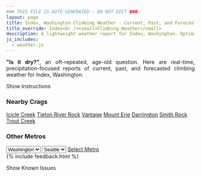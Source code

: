 ```yaml
---
### THIS FILE IS AUTO-GENERATED - DO NOT EDIT ###
layout: page
title: Index, Washington Climbing Weather - Current, Past, and Forecasted
title_override: Index<br /><small>Climbing Weather</small>
description: A lightweight weather report for Index, Washington. Optimized for slow internet connections.
js_includes:
  - weather.js
---
```


<section class="measure center lh-copy f5-ns f6 ph2 mv4" style="text-align: justify;">
<strong>"Is it dry?"</strong>, an oft-repeated, age-old question. Here are real-time,
precipitation-focused reports of current, past, and forecasted climbing weather for Index, Washington.
</section>

<p id="settings-toggle" class="mw5 b center tc hover-light-red black-70 pointer">Show Instructions</p>
<section id="settings" class="overflow-hidden" style="display:none;">
    <div class="mv2 ph2 center">
        <div class="fn f6 tc pv2">
            <p class="measure lh-copy center"><strong>Show/hide hourly forecasts</strong> by clicking the desired day.</p>
            <hr class="mw5 p0 mv2 o-60 b0 bt b--light-red light-red bg-light-red">
            <p class="measure lh-copy center"><strong>Current and Past conditions</strong> are measured by the nearest weather station. <strong>Forecast conditions</strong> are calculated and polled separately.</p>
            <hr class="mw5 p0 mv2 o-60 b0 bt b--light-red light-red bg-light-red">
            <p class="measure lh-copy center"><strong>Having issues?</strong> Try <a id="clear-cache" class="no-underline relative fancy-link light-red hover-light-red" href="#">clearing the local cache</a>.</p>
            <hr class="mw5 p0 mv2 o-60 b0 bt b--light-red light-red bg-light-red">
            <p class="measure lh-copy center">Weather data sourced from <a class="no-underline fancy-link relative light-red" target="_blank" href="https://www.weather.gov/documentation/services-web-api">weather.gov</a>.</p>
        </div>
    </div>
</section>
<section id="weather" data-crag="index-washington" class="mv4-ns mv3 ph2 center"></section>
<section id="nearby" class="tc lh-copy">
  <h3>Nearby Crags</h3>
<a class="nowrap no-underline fancy-link relative light-red mh3" href="/crags/icicle-creek-washington-weather.html">Icicle Creek</a>
<a class="nowrap no-underline fancy-link relative light-red mh3" href="/crags/tieton-river-rock-washington-weather.html">Tieton River Rock</a>
<a class="nowrap no-underline fancy-link relative light-red mh3" href="/crags/vantage-washington-weather.html">Vantage</a>
<a class="nowrap no-underline fancy-link relative light-red mh3" href="/crags/mount-erie-washington-weather.html">Mount Erie</a>
<a class="nowrap no-underline fancy-link relative light-red mh3" href="/crags/darrington-washington-weather.html">Darrington</a>
<a class="nowrap no-underline fancy-link relative light-red mh3" href="/crags/smith-rock-oregon-weather.html">Smith Rock</a>
<a class="nowrap no-underline fancy-link relative light-red mh3" href="/crags/trout-creek-oregon-weather.html">Trout Creek</a>
</section>
<section id="nearby" class="tc lh-copy">
  <h3>Other Metros</h3>
  <select class="ma1 bg-near-white pa2" id="stateSel">
    <option value="Texas">Texas</option>
    <option value="Washington" selected>Washington</option>
    <option value="Colorado">Colorado</option>
    <option value="Tennessee">Tennessee</option>
    <option value="Utah">Utah</option>
    <option value="California">California</option>
  </select>
  <select class="ma1 bg-near-white pa2" id="citySel">
    <option value="Seattle" selected>Seattle</option>
  </select>
  <a id="selectMetro" class="f6 link dim ph3 pv2 ma1 dib white bg-light-red" href="/crags/seattle-washington-weather.html">Select Metro</a>
  <script>
    var states = [];
    states["Texas"] = "Austin"
    states["Washington"] = "Seattle"
    states["Colorado"] = "Denver"
    states["Tennessee"] = "Nashville"
    states["Utah"] = "Salt Lake City"
    states["California"] = "San Francisco|Los Angeles"
  </script>
</section>
{% include feedback.html %}
<p id="issues-toggle" class="mw5 b center tc hover-light-red black-70 pointer">Show Known Issues</p>
<section id="issues" class="overflow-hidden tc f6">
</section>

<script>
  var weekly_SEW_150_72 = {"units":"us","forecastGenerator":"BaselineForecastGenerator","generatedAt":"2024-11-11T08:35:52+00:00","updateTime":"2024-11-11T08:33:31+00:00","validTimes":"2024-11-11T02:00:00+00:00/P7DT2H","elevation":{"unitCode":"wmoUnit:m","value":402.9456},"periods":[{"number":1,"name":"Overnight","startTime":"2024-11-11T00:00:00-08:00","endTime":"2024-11-11T06:00:00-08:00","isDaytime":false,"temperature":39,"temperatureUnit":"F","temperatureTrend":"","probabilityOfPrecipitation":{"unitCode":"wmoUnit:percent","value":100},"windSpeed":"8 to 16 mph","windDirection":"SE","icon":"https://api.weather.gov/icons/land/night/rain,100?size=medium","shortForecast":"Rain","detailedForecast":"Rain. Cloudy. Low around 39, with temperatures rising to around 42 overnight. Southeast wind 8 to 16 mph, with gusts as high as 21 mph. Chance of precipitation is 100%. New rainfall amounts between 1 and 2 inches possible."},{"number":2,"name":"Veterans Day","startTime":"2024-11-11T06:00:00-08:00","endTime":"2024-11-11T18:00:00-08:00","isDaytime":true,"temperature":43,"temperatureUnit":"F","temperatureTrend":"","probabilityOfPrecipitation":{"unitCode":"wmoUnit:percent","value":90},"windSpeed":"3 to 10 mph","windDirection":"SSE","icon":"https://api.weather.gov/icons/land/day/rain,90?size=medium","shortForecast":"Rain","detailedForecast":"Rain. Mostly cloudy. High near 43, with temperatures falling to around 40 in the afternoon. South southeast wind 3 to 10 mph. Chance of precipitation is 90%. New rainfall amounts between three quarters and one inch possible."},{"number":3,"name":"Monday Night","startTime":"2024-11-11T18:00:00-08:00","endTime":"2024-11-12T06:00:00-08:00","isDaytime":false,"temperature":37,"temperatureUnit":"F","temperatureTrend":"","probabilityOfPrecipitation":{"unitCode":"wmoUnit:percent","value":100},"windSpeed":"7 to 12 mph","windDirection":"SSW","icon":"https://api.weather.gov/icons/land/night/rain,100/snow,100?size=medium","shortForecast":"Rain","detailedForecast":"Rain before 1am, then rain and snow. Cloudy. Low around 37, with temperatures rising to around 39 overnight. South southwest wind 7 to 12 mph. Chance of precipitation is 100%. New rainfall amounts between 1 and 2 inches possible."},{"number":4,"name":"Tuesday","startTime":"2024-11-12T06:00:00-08:00","endTime":"2024-11-12T18:00:00-08:00","isDaytime":true,"temperature":41,"temperatureUnit":"F","temperatureTrend":"","probabilityOfPrecipitation":{"unitCode":"wmoUnit:percent","value":100},"windSpeed":"7 to 14 mph","windDirection":"SSW","icon":"https://api.weather.gov/icons/land/day/snow,100?size=medium","shortForecast":"Rain And Snow","detailedForecast":"Rain before 10am, then rain and snow. Cloudy, with a high near 41. South southwest wind 7 to 14 mph. Chance of precipitation is 100%. New rainfall amounts between a half and three quarters of an inch possible."},{"number":5,"name":"Tuesday Night","startTime":"2024-11-12T18:00:00-08:00","endTime":"2024-11-13T06:00:00-08:00","isDaytime":false,"temperature":39,"temperatureUnit":"F","temperatureTrend":"","probabilityOfPrecipitation":{"unitCode":"wmoUnit:percent","value":100},"windSpeed":"6 to 10 mph","windDirection":"ESE","icon":"https://api.weather.gov/icons/land/night/rain,100?size=medium","shortForecast":"Rain","detailedForecast":"Rain. Cloudy, with a low around 39. East southeast wind 6 to 10 mph. Chance of precipitation is 100%. New rainfall amounts between 1 and 2 inches possible."},{"number":6,"name":"Wednesday","startTime":"2024-11-13T06:00:00-08:00","endTime":"2024-11-13T18:00:00-08:00","isDaytime":true,"temperature":41,"temperatureUnit":"F","temperatureTrend":"","probabilityOfPrecipitation":{"unitCode":"wmoUnit:percent","value":100},"windSpeed":"6 to 13 mph","windDirection":"SE","icon":"https://api.weather.gov/icons/land/day/rain,100?size=medium","shortForecast":"Rain","detailedForecast":"Rain. Cloudy, with a high near 41. Chance of precipitation is 100%. New rainfall amounts between 1 and 2 inches possible."},{"number":7,"name":"Wednesday Night","startTime":"2024-11-13T18:00:00-08:00","endTime":"2024-11-14T06:00:00-08:00","isDaytime":false,"temperature":37,"temperatureUnit":"F","temperatureTrend":"","probabilityOfPrecipitation":{"unitCode":"wmoUnit:percent","value":100},"windSpeed":"9 to 14 mph","windDirection":"SSE","icon":"https://api.weather.gov/icons/land/night/rain,100?size=medium","shortForecast":"Rain","detailedForecast":"Rain. Cloudy, with a low around 37. Chance of precipitation is 100%."},{"number":8,"name":"Thursday","startTime":"2024-11-14T06:00:00-08:00","endTime":"2024-11-14T18:00:00-08:00","isDaytime":true,"temperature":39,"temperatureUnit":"F","temperatureTrend":"","probabilityOfPrecipitation":{"unitCode":"wmoUnit:percent","value":null},"windSpeed":"5 to 12 mph","windDirection":"S","icon":"https://api.weather.gov/icons/land/day/rain?size=medium","shortForecast":"Rain","detailedForecast":"Rain. Cloudy, with a high near 39."},{"number":9,"name":"Thursday Night","startTime":"2024-11-14T18:00:00-08:00","endTime":"2024-11-15T06:00:00-08:00","isDaytime":false,"temperature":34,"temperatureUnit":"F","temperatureTrend":"","probabilityOfPrecipitation":{"unitCode":"wmoUnit:percent","value":null},"windSpeed":"6 mph","windDirection":"SE","icon":"https://api.weather.gov/icons/land/night/snow?size=medium","shortForecast":"Rain And Snow","detailedForecast":"Rain before 7pm, then rain and snow between 7pm and 1am, then rain and snow. Mostly cloudy, with a low around 34."},{"number":10,"name":"Friday","startTime":"2024-11-15T06:00:00-08:00","endTime":"2024-11-15T18:00:00-08:00","isDaytime":true,"temperature":35,"temperatureUnit":"F","temperatureTrend":"","probabilityOfPrecipitation":{"unitCode":"wmoUnit:percent","value":null},"windSpeed":"5 mph","windDirection":"WSW","icon":"https://api.weather.gov/icons/land/day/snow?size=medium","shortForecast":"Rain And Snow","detailedForecast":"Rain and snow. Mostly cloudy, with a high near 35."},{"number":11,"name":"Friday Night","startTime":"2024-11-15T18:00:00-08:00","endTime":"2024-11-16T06:00:00-08:00","isDaytime":false,"temperature":31,"temperatureUnit":"F","temperatureTrend":"","probabilityOfPrecipitation":{"unitCode":"wmoUnit:percent","value":null},"windSpeed":"5 mph","windDirection":"SW","icon":"https://api.weather.gov/icons/land/night/snow?size=medium","shortForecast":"Rain And Snow Likely","detailedForecast":"Rain and snow likely. Mostly cloudy, with a low around 31. New snow accumulation of less than half an inch possible."},{"number":12,"name":"Saturday","startTime":"2024-11-16T06:00:00-08:00","endTime":"2024-11-16T18:00:00-08:00","isDaytime":true,"temperature":35,"temperatureUnit":"F","temperatureTrend":"","probabilityOfPrecipitation":{"unitCode":"wmoUnit:percent","value":null},"windSpeed":"5 mph","windDirection":"S","icon":"https://api.weather.gov/icons/land/day/snow?size=medium","shortForecast":"Rain And Snow","detailedForecast":"Rain and snow. Mostly cloudy, with a high near 35. New snow accumulation of less than one inch possible."},{"number":13,"name":"Saturday Night","startTime":"2024-11-16T18:00:00-08:00","endTime":"2024-11-17T06:00:00-08:00","isDaytime":false,"temperature":33,"temperatureUnit":"F","temperatureTrend":"","probabilityOfPrecipitation":{"unitCode":"wmoUnit:percent","value":null},"windSpeed":"5 to 10 mph","windDirection":"S","icon":"https://api.weather.gov/icons/land/night/snow?size=medium","shortForecast":"Rain And Snow","detailedForecast":"Rain and snow before 7pm, then rain and snow between 7pm and 1am, then rain and snow. Cloudy, with a low around 33. New snow accumulation of 1 to 3 inches possible."},{"number":14,"name":"Sunday","startTime":"2024-11-17T06:00:00-08:00","endTime":"2024-11-17T18:00:00-08:00","isDaytime":true,"temperature":35,"temperatureUnit":"F","temperatureTrend":"","probabilityOfPrecipitation":{"unitCode":"wmoUnit:percent","value":null},"windSpeed":"10 mph","windDirection":"SW","icon":"https://api.weather.gov/icons/land/day/snow?size=medium","shortForecast":"Rain And Snow","detailedForecast":"Rain and snow before 5pm. Cloudy, with a high near 35. New snow accumulation of 1 to 3 inches possible."}]}
  var hourly_SEW_150_72 = {"@context":["https://geojson.org/geojson-ld/geojson-context.jsonld",{"@version":"1.1","wx":"https://api.weather.gov/ontology#","geo":"http://www.opengis.net/ont/geosparql#","unit":"http://codes.wmo.int/common/unit/","@vocab":"https://api.weather.gov/ontology#"}],"type":"Feature","geometry":{"type":"Polygon","coordinates":[[[-121.6003487,47.8015048],[-121.5942792,47.780986999999996],[-121.5637148,47.7850658],[-121.5697777,47.8055838],[-121.6003487,47.8015048]]]},"properties":{"units":"us","forecastGenerator":"HourlyForecastGenerator","generatedAt":"2024-11-11T08:35:53+00:00","updateTime":"2024-11-11T04:40:24+00:00","validTimes":"2024-11-10T22:00:00+00:00/P7DT6H","elevation":{"unitCode":"wmoUnit:m","value":402.9456},"periods":[{"number":1,"name":"","startTime":"2024-11-11T00:00:00-08:00","endTime":"2024-11-11T01:00:00-08:00","isDaytime":false,"temperature":44,"temperatureUnit":"F","temperatureTrend":"","probabilityOfPrecipitation":{"unitCode":"wmoUnit:percent","value":96},"dewpoint":{"unitCode":"wmoUnit:degC","value":4.444444444444445},"relativeHumidity":{"unitCode":"wmoUnit:percent","value":85},"windSpeed":"15 mph","windDirection":"ESE","icon":"https://api.weather.gov/icons/land/night/rain,100?size=small","shortForecast":"Rain","detailedForecast":""},{"number":2,"name":"","startTime":"2024-11-11T01:00:00-08:00","endTime":"2024-11-11T02:00:00-08:00","isDaytime":false,"temperature":44,"temperatureUnit":"F","temperatureTrend":"","probabilityOfPrecipitation":{"unitCode":"wmoUnit:percent","value":99},"dewpoint":{"unitCode":"wmoUnit:degC","value":4.444444444444445},"relativeHumidity":{"unitCode":"wmoUnit:percent","value":86},"windSpeed":"16 mph","windDirection":"ESE","icon":"https://api.weather.gov/icons/land/night/rain,100?size=small","shortForecast":"Rain","detailedForecast":""},{"number":3,"name":"","startTime":"2024-11-11T02:00:00-08:00","endTime":"2024-11-11T03:00:00-08:00","isDaytime":false,"temperature":43,"temperatureUnit":"F","temperatureTrend":"","probabilityOfPrecipitation":{"unitCode":"wmoUnit:percent","value":99},"dewpoint":{"unitCode":"wmoUnit:degC","value":4.444444444444445},"relativeHumidity":{"unitCode":"wmoUnit:percent","value":88},"windSpeed":"14 mph","windDirection":"SE","icon":"https://api.weather.gov/icons/land/night/rain,100?size=small","shortForecast":"Rain","detailedForecast":""},{"number":4,"name":"","startTime":"2024-11-11T03:00:00-08:00","endTime":"2024-11-11T04:00:00-08:00","isDaytime":false,"temperature":42,"temperatureUnit":"F","temperatureTrend":"","probabilityOfPrecipitation":{"unitCode":"wmoUnit:percent","value":96},"dewpoint":{"unitCode":"wmoUnit:degC","value":3.3333333333333335},"relativeHumidity":{"unitCode":"wmoUnit:percent","value":86},"windSpeed":"13 mph","windDirection":"ESE","icon":"https://api.weather.gov/icons/land/night/rain,100?size=small","shortForecast":"Rain","detailedForecast":""},{"number":5,"name":"","startTime":"2024-11-11T04:00:00-08:00","endTime":"2024-11-11T05:00:00-08:00","isDaytime":false,"temperature":42,"temperatureUnit":"F","temperatureTrend":"","probabilityOfPrecipitation":{"unitCode":"wmoUnit:percent","value":99},"dewpoint":{"unitCode":"wmoUnit:degC","value":3.888888888888889},"relativeHumidity":{"unitCode":"wmoUnit:percent","value":88},"windSpeed":"8 mph","windDirection":"SE","icon":"https://api.weather.gov/icons/land/night/rain,100?size=small","shortForecast":"Rain","detailedForecast":""},{"number":6,"name":"","startTime":"2024-11-11T05:00:00-08:00","endTime":"2024-11-11T06:00:00-08:00","isDaytime":false,"temperature":42,"temperatureUnit":"F","temperatureTrend":"","probabilityOfPrecipitation":{"unitCode":"wmoUnit:percent","value":88},"dewpoint":{"unitCode":"wmoUnit:degC","value":4.444444444444445},"relativeHumidity":{"unitCode":"wmoUnit:percent","value":91},"windSpeed":"8 mph","windDirection":"SE","icon":"https://api.weather.gov/icons/land/night/rain,90?size=small","shortForecast":"Rain","detailedForecast":""},{"number":7,"name":"","startTime":"2024-11-11T06:00:00-08:00","endTime":"2024-11-11T07:00:00-08:00","isDaytime":true,"temperature":40,"temperatureUnit":"F","temperatureTrend":"","probabilityOfPrecipitation":{"unitCode":"wmoUnit:percent","value":88},"dewpoint":{"unitCode":"wmoUnit:degC","value":3.3333333333333335},"relativeHumidity":{"unitCode":"wmoUnit:percent","value":92},"windSpeed":"6 mph","windDirection":"ESE","icon":"https://api.weather.gov/icons/land/day/rain,90?size=small","shortForecast":"Rain","detailedForecast":""},{"number":8,"name":"","startTime":"2024-11-11T07:00:00-08:00","endTime":"2024-11-11T08:00:00-08:00","isDaytime":true,"temperature":41,"temperatureUnit":"F","temperatureTrend":"","probabilityOfPrecipitation":{"unitCode":"wmoUnit:percent","value":78},"dewpoint":{"unitCode":"wmoUnit:degC","value":3.888888888888889},"relativeHumidity":{"unitCode":"wmoUnit:percent","value":94},"windSpeed":"5 mph","windDirection":"E","icon":"https://api.weather.gov/icons/land/day/rain,80?size=small","shortForecast":"Rain","detailedForecast":""},{"number":9,"name":"","startTime":"2024-11-11T08:00:00-08:00","endTime":"2024-11-11T09:00:00-08:00","isDaytime":true,"temperature":40,"temperatureUnit":"F","temperatureTrend":"","probabilityOfPrecipitation":{"unitCode":"wmoUnit:percent","value":61},"dewpoint":{"unitCode":"wmoUnit:degC","value":3.888888888888889},"relativeHumidity":{"unitCode":"wmoUnit:percent","value":96},"windSpeed":"3 mph","windDirection":"NNE","icon":"https://api.weather.gov/icons/land/day/rain,60?size=small","shortForecast":"Rain Likely","detailedForecast":""},{"number":10,"name":"","startTime":"2024-11-11T09:00:00-08:00","endTime":"2024-11-11T10:00:00-08:00","isDaytime":true,"temperature":39,"temperatureUnit":"F","temperatureTrend":"","probabilityOfPrecipitation":{"unitCode":"wmoUnit:percent","value":50},"dewpoint":{"unitCode":"wmoUnit:degC","value":3.888888888888889},"relativeHumidity":{"unitCode":"wmoUnit:percent","value":100},"windSpeed":"6 mph","windDirection":"S","icon":"https://api.weather.gov/icons/land/day/rain,50?size=small","shortForecast":"Chance Rain","detailedForecast":""},{"number":11,"name":"","startTime":"2024-11-11T10:00:00-08:00","endTime":"2024-11-11T11:00:00-08:00","isDaytime":true,"temperature":39,"temperatureUnit":"F","temperatureTrend":"","probabilityOfPrecipitation":{"unitCode":"wmoUnit:percent","value":52},"dewpoint":{"unitCode":"wmoUnit:degC","value":3.888888888888889},"relativeHumidity":{"unitCode":"wmoUnit:percent","value":99},"windSpeed":"10 mph","windDirection":"SW","icon":"https://api.weather.gov/icons/land/day/rain,50?size=small","shortForecast":"Chance Light Rain","detailedForecast":""},{"number":12,"name":"","startTime":"2024-11-11T11:00:00-08:00","endTime":"2024-11-11T12:00:00-08:00","isDaytime":true,"temperature":40,"temperatureUnit":"F","temperatureTrend":"","probabilityOfPrecipitation":{"unitCode":"wmoUnit:percent","value":56},"dewpoint":{"unitCode":"wmoUnit:degC","value":4.444444444444445},"relativeHumidity":{"unitCode":"wmoUnit:percent","value":99},"windSpeed":"10 mph","windDirection":"SW","icon":"https://api.weather.gov/icons/land/day/rain,60?size=small","shortForecast":"Rain Likely","detailedForecast":""},{"number":13,"name":"","startTime":"2024-11-11T12:00:00-08:00","endTime":"2024-11-11T13:00:00-08:00","isDaytime":true,"temperature":40,"temperatureUnit":"F","temperatureTrend":"","probabilityOfPrecipitation":{"unitCode":"wmoUnit:percent","value":51},"dewpoint":{"unitCode":"wmoUnit:degC","value":4.444444444444445},"relativeHumidity":{"unitCode":"wmoUnit:percent","value":99},"windSpeed":"10 mph","windDirection":"SW","icon":"https://api.weather.gov/icons/land/day/rain,50?size=small","shortForecast":"Chance Light Rain","detailedForecast":""},{"number":14,"name":"","startTime":"2024-11-11T13:00:00-08:00","endTime":"2024-11-11T14:00:00-08:00","isDaytime":true,"temperature":41,"temperatureUnit":"F","temperatureTrend":"","probabilityOfPrecipitation":{"unitCode":"wmoUnit:percent","value":50},"dewpoint":{"unitCode":"wmoUnit:degC","value":5},"relativeHumidity":{"unitCode":"wmoUnit:percent","value":100},"windSpeed":"9 mph","windDirection":"SW","icon":"https://api.weather.gov/icons/land/day/rain,50?size=small","shortForecast":"Chance Light Rain","detailedForecast":""},{"number":15,"name":"","startTime":"2024-11-11T14:00:00-08:00","endTime":"2024-11-11T15:00:00-08:00","isDaytime":true,"temperature":41,"temperatureUnit":"F","temperatureTrend":"","probabilityOfPrecipitation":{"unitCode":"wmoUnit:percent","value":56},"dewpoint":{"unitCode":"wmoUnit:degC","value":5},"relativeHumidity":{"unitCode":"wmoUnit:percent","value":100},"windSpeed":"9 mph","windDirection":"SW","icon":"https://api.weather.gov/icons/land/day/rain,60?size=small","shortForecast":"Rain Likely","detailedForecast":""},{"number":16,"name":"","startTime":"2024-11-11T15:00:00-08:00","endTime":"2024-11-11T16:00:00-08:00","isDaytime":true,"temperature":40,"temperatureUnit":"F","temperatureTrend":"","probabilityOfPrecipitation":{"unitCode":"wmoUnit:percent","value":67},"dewpoint":{"unitCode":"wmoUnit:degC","value":4.444444444444445},"relativeHumidity":{"unitCode":"wmoUnit:percent","value":99},"windSpeed":"9 mph","windDirection":"SW","icon":"https://api.weather.gov/icons/land/day/rain,70?size=small","shortForecast":"Rain Likely","detailedForecast":""},{"number":17,"name":"","startTime":"2024-11-11T16:00:00-08:00","endTime":"2024-11-11T17:00:00-08:00","isDaytime":true,"temperature":40,"temperatureUnit":"F","temperatureTrend":"","probabilityOfPrecipitation":{"unitCode":"wmoUnit:percent","value":91},"dewpoint":{"unitCode":"wmoUnit:degC","value":4.444444444444445},"relativeHumidity":{"unitCode":"wmoUnit:percent","value":100},"windSpeed":"8 mph","windDirection":"S","icon":"https://api.weather.gov/icons/land/day/rain,90?size=small","shortForecast":"Rain","detailedForecast":""},{"number":18,"name":"","startTime":"2024-11-11T17:00:00-08:00","endTime":"2024-11-11T18:00:00-08:00","isDaytime":true,"temperature":40,"temperatureUnit":"F","temperatureTrend":"","probabilityOfPrecipitation":{"unitCode":"wmoUnit:percent","value":94},"dewpoint":{"unitCode":"wmoUnit:degC","value":4.444444444444445},"relativeHumidity":{"unitCode":"wmoUnit:percent","value":100},"windSpeed":"8 mph","windDirection":"S","icon":"https://api.weather.gov/icons/land/day/rain,90?size=small","shortForecast":"Rain","detailedForecast":""},{"number":19,"name":"","startTime":"2024-11-11T18:00:00-08:00","endTime":"2024-11-11T19:00:00-08:00","isDaytime":false,"temperature":39,"temperatureUnit":"F","temperatureTrend":"","probabilityOfPrecipitation":{"unitCode":"wmoUnit:percent","value":89},"dewpoint":{"unitCode":"wmoUnit:degC","value":3.3333333333333335},"relativeHumidity":{"unitCode":"wmoUnit:percent","value":97},"windSpeed":"8 mph","windDirection":"S","icon":"https://api.weather.gov/icons/land/night/rain,90?size=small","shortForecast":"Rain","detailedForecast":""},{"number":20,"name":"","startTime":"2024-11-11T19:00:00-08:00","endTime":"2024-11-11T20:00:00-08:00","isDaytime":false,"temperature":39,"temperatureUnit":"F","temperatureTrend":"","probabilityOfPrecipitation":{"unitCode":"wmoUnit:percent","value":88},"dewpoint":{"unitCode":"wmoUnit:degC","value":3.3333333333333335},"relativeHumidity":{"unitCode":"wmoUnit:percent","value":97},"windSpeed":"12 mph","windDirection":"SSW","icon":"https://api.weather.gov/icons/land/night/rain,90?size=small","shortForecast":"Rain","detailedForecast":""},{"number":21,"name":"","startTime":"2024-11-11T20:00:00-08:00","endTime":"2024-11-11T21:00:00-08:00","isDaytime":false,"temperature":39,"temperatureUnit":"F","temperatureTrend":"","probabilityOfPrecipitation":{"unitCode":"wmoUnit:percent","value":83},"dewpoint":{"unitCode":"wmoUnit:degC","value":3.3333333333333335},"relativeHumidity":{"unitCode":"wmoUnit:percent","value":96},"windSpeed":"12 mph","windDirection":"SSW","icon":"https://api.weather.gov/icons/land/night/rain,80?size=small","shortForecast":"Rain","detailedForecast":""},{"number":22,"name":"","startTime":"2024-11-11T21:00:00-08:00","endTime":"2024-11-11T22:00:00-08:00","isDaytime":false,"temperature":39,"temperatureUnit":"F","temperatureTrend":"","probabilityOfPrecipitation":{"unitCode":"wmoUnit:percent","value":97},"dewpoint":{"unitCode":"wmoUnit:degC","value":3.3333333333333335},"relativeHumidity":{"unitCode":"wmoUnit:percent","value":96},"windSpeed":"12 mph","windDirection":"SSW","icon":"https://api.weather.gov/icons/land/night/rain,100?size=small","shortForecast":"Rain","detailedForecast":""},{"number":23,"name":"","startTime":"2024-11-11T22:00:00-08:00","endTime":"2024-11-11T23:00:00-08:00","isDaytime":false,"temperature":39,"temperatureUnit":"F","temperatureTrend":"","probabilityOfPrecipitation":{"unitCode":"wmoUnit:percent","value":98},"dewpoint":{"unitCode":"wmoUnit:degC","value":2.7777777777777777},"relativeHumidity":{"unitCode":"wmoUnit:percent","value":94},"windSpeed":"12 mph","windDirection":"SSW","icon":"https://api.weather.gov/icons/land/night/rain,100?size=small","shortForecast":"Rain","detailedForecast":""},{"number":24,"name":"","startTime":"2024-11-11T23:00:00-08:00","endTime":"2024-11-12T00:00:00-08:00","isDaytime":false,"temperature":39,"temperatureUnit":"F","temperatureTrend":"","probabilityOfPrecipitation":{"unitCode":"wmoUnit:percent","value":98},"dewpoint":{"unitCode":"wmoUnit:degC","value":2.7777777777777777},"relativeHumidity":{"unitCode":"wmoUnit:percent","value":93},"windSpeed":"12 mph","windDirection":"SSW","icon":"https://api.weather.gov/icons/land/night/rain,100?size=small","shortForecast":"Rain","detailedForecast":""},{"number":25,"name":"","startTime":"2024-11-12T00:00:00-08:00","endTime":"2024-11-12T01:00:00-08:00","isDaytime":false,"temperature":39,"temperatureUnit":"F","temperatureTrend":"","probabilityOfPrecipitation":{"unitCode":"wmoUnit:percent","value":98},"dewpoint":{"unitCode":"wmoUnit:degC","value":2.7777777777777777},"relativeHumidity":{"unitCode":"wmoUnit:percent","value":93},"windSpeed":"12 mph","windDirection":"SSW","icon":"https://api.weather.gov/icons/land/night/rain,100?size=small","shortForecast":"Rain","detailedForecast":""},{"number":26,"name":"","startTime":"2024-11-12T01:00:00-08:00","endTime":"2024-11-12T02:00:00-08:00","isDaytime":false,"temperature":39,"temperatureUnit":"F","temperatureTrend":"","probabilityOfPrecipitation":{"unitCode":"wmoUnit:percent","value":98},"dewpoint":{"unitCode":"wmoUnit:degC","value":2.7777777777777777},"relativeHumidity":{"unitCode":"wmoUnit:percent","value":93},"windSpeed":"12 mph","windDirection":"SW","icon":"https://api.weather.gov/icons/land/night/snow,100?size=small","shortForecast":"Rain And Snow","detailedForecast":""},{"number":27,"name":"","startTime":"2024-11-12T02:00:00-08:00","endTime":"2024-11-12T03:00:00-08:00","isDaytime":false,"temperature":39,"temperatureUnit":"F","temperatureTrend":"","probabilityOfPrecipitation":{"unitCode":"wmoUnit:percent","value":98},"dewpoint":{"unitCode":"wmoUnit:degC","value":2.7777777777777777},"relativeHumidity":{"unitCode":"wmoUnit:percent","value":92},"windSpeed":"12 mph","windDirection":"SW","icon":"https://api.weather.gov/icons/land/night/snow,100?size=small","shortForecast":"Rain And Snow","detailedForecast":""},{"number":28,"name":"","startTime":"2024-11-12T03:00:00-08:00","endTime":"2024-11-12T04:00:00-08:00","isDaytime":false,"temperature":39,"temperatureUnit":"F","temperatureTrend":"","probabilityOfPrecipitation":{"unitCode":"wmoUnit:percent","value":98},"dewpoint":{"unitCode":"wmoUnit:degC","value":2.7777777777777777},"relativeHumidity":{"unitCode":"wmoUnit:percent","value":91},"windSpeed":"12 mph","windDirection":"SW","icon":"https://api.weather.gov/icons/land/night/snow,100?size=small","shortForecast":"Rain And Snow","detailedForecast":""},{"number":29,"name":"","startTime":"2024-11-12T04:00:00-08:00","endTime":"2024-11-12T05:00:00-08:00","isDaytime":false,"temperature":39,"temperatureUnit":"F","temperatureTrend":"","probabilityOfPrecipitation":{"unitCode":"wmoUnit:percent","value":95},"dewpoint":{"unitCode":"wmoUnit:degC","value":2.7777777777777777},"relativeHumidity":{"unitCode":"wmoUnit:percent","value":91},"windSpeed":"7 mph","windDirection":"SW","icon":"https://api.weather.gov/icons/land/night/rain,100?size=small","shortForecast":"Rain","detailedForecast":""},{"number":30,"name":"","startTime":"2024-11-12T05:00:00-08:00","endTime":"2024-11-12T06:00:00-08:00","isDaytime":false,"temperature":39,"temperatureUnit":"F","temperatureTrend":"","probabilityOfPrecipitation":{"unitCode":"wmoUnit:percent","value":95},"dewpoint":{"unitCode":"wmoUnit:degC","value":2.2222222222222223},"relativeHumidity":{"unitCode":"wmoUnit:percent","value":91},"windSpeed":"7 mph","windDirection":"SW","icon":"https://api.weather.gov/icons/land/night/rain,100?size=small","shortForecast":"Rain","detailedForecast":""},{"number":31,"name":"","startTime":"2024-11-12T06:00:00-08:00","endTime":"2024-11-12T07:00:00-08:00","isDaytime":true,"temperature":38,"temperatureUnit":"F","temperatureTrend":"","probabilityOfPrecipitation":{"unitCode":"wmoUnit:percent","value":95},"dewpoint":{"unitCode":"wmoUnit:degC","value":2.2222222222222223},"relativeHumidity":{"unitCode":"wmoUnit:percent","value":93},"windSpeed":"7 mph","windDirection":"SW","icon":"https://api.weather.gov/icons/land/day/rain,100?size=small","shortForecast":"Rain","detailedForecast":""},{"number":32,"name":"","startTime":"2024-11-12T07:00:00-08:00","endTime":"2024-11-12T08:00:00-08:00","isDaytime":true,"temperature":38,"temperatureUnit":"F","temperatureTrend":"","probabilityOfPrecipitation":{"unitCode":"wmoUnit:percent","value":95},"dewpoint":{"unitCode":"wmoUnit:degC","value":2.2222222222222223},"relativeHumidity":{"unitCode":"wmoUnit:percent","value":94},"windSpeed":"14 mph","windDirection":"SW","icon":"https://api.weather.gov/icons/land/day/rain,100?size=small","shortForecast":"Rain","detailedForecast":""},{"number":33,"name":"","startTime":"2024-11-12T08:00:00-08:00","endTime":"2024-11-12T09:00:00-08:00","isDaytime":true,"temperature":38,"temperatureUnit":"F","temperatureTrend":"","probabilityOfPrecipitation":{"unitCode":"wmoUnit:percent","value":95},"dewpoint":{"unitCode":"wmoUnit:degC","value":2.2222222222222223},"relativeHumidity":{"unitCode":"wmoUnit:percent","value":96},"windSpeed":"14 mph","windDirection":"SW","icon":"https://api.weather.gov/icons/land/day/rain,100?size=small","shortForecast":"Rain","detailedForecast":""},{"number":34,"name":"","startTime":"2024-11-12T09:00:00-08:00","endTime":"2024-11-12T10:00:00-08:00","isDaytime":true,"temperature":37,"temperatureUnit":"F","temperatureTrend":"","probabilityOfPrecipitation":{"unitCode":"wmoUnit:percent","value":95},"dewpoint":{"unitCode":"wmoUnit:degC","value":2.2222222222222223},"relativeHumidity":{"unitCode":"wmoUnit:percent","value":98},"windSpeed":"14 mph","windDirection":"SW","icon":"https://api.weather.gov/icons/land/day/rain,100?size=small","shortForecast":"Rain","detailedForecast":""},{"number":35,"name":"","startTime":"2024-11-12T10:00:00-08:00","endTime":"2024-11-12T11:00:00-08:00","isDaytime":true,"temperature":37,"temperatureUnit":"F","temperatureTrend":"","probabilityOfPrecipitation":{"unitCode":"wmoUnit:percent","value":98},"dewpoint":{"unitCode":"wmoUnit:degC","value":2.7777777777777777},"relativeHumidity":{"unitCode":"wmoUnit:percent","value":99},"windSpeed":"10 mph","windDirection":"SW","icon":"https://api.weather.gov/icons/land/day/snow,100?size=small","shortForecast":"Rain And Snow","detailedForecast":""},{"number":36,"name":"","startTime":"2024-11-12T11:00:00-08:00","endTime":"2024-11-12T12:00:00-08:00","isDaytime":true,"temperature":38,"temperatureUnit":"F","temperatureTrend":"","probabilityOfPrecipitation":{"unitCode":"wmoUnit:percent","value":98},"dewpoint":{"unitCode":"wmoUnit:degC","value":2.7777777777777777},"relativeHumidity":{"unitCode":"wmoUnit:percent","value":100},"windSpeed":"10 mph","windDirection":"SW","icon":"https://api.weather.gov/icons/land/day/snow,100?size=small","shortForecast":"Rain And Snow","detailedForecast":""},{"number":37,"name":"","startTime":"2024-11-12T12:00:00-08:00","endTime":"2024-11-12T13:00:00-08:00","isDaytime":true,"temperature":38,"temperatureUnit":"F","temperatureTrend":"","probabilityOfPrecipitation":{"unitCode":"wmoUnit:percent","value":98},"dewpoint":{"unitCode":"wmoUnit:degC","value":3.3333333333333335},"relativeHumidity":{"unitCode":"wmoUnit:percent","value":100},"windSpeed":"10 mph","windDirection":"SW","icon":"https://api.weather.gov/icons/land/day/snow,100?size=small","shortForecast":"Rain And Snow","detailedForecast":""},{"number":38,"name":"","startTime":"2024-11-12T13:00:00-08:00","endTime":"2024-11-12T14:00:00-08:00","isDaytime":true,"temperature":39,"temperatureUnit":"F","temperatureTrend":"","probabilityOfPrecipitation":{"unitCode":"wmoUnit:percent","value":98},"dewpoint":{"unitCode":"wmoUnit:degC","value":3.888888888888889},"relativeHumidity":{"unitCode":"wmoUnit:percent","value":100},"windSpeed":"8 mph","windDirection":"SW","icon":"https://api.weather.gov/icons/land/day/rain,100?size=small","shortForecast":"Light Rain","detailedForecast":""},{"number":39,"name":"","startTime":"2024-11-12T14:00:00-08:00","endTime":"2024-11-12T15:00:00-08:00","isDaytime":true,"temperature":39,"temperatureUnit":"F","temperatureTrend":"","probabilityOfPrecipitation":{"unitCode":"wmoUnit:percent","value":98},"dewpoint":{"unitCode":"wmoUnit:degC","value":3.888888888888889},"relativeHumidity":{"unitCode":"wmoUnit:percent","value":100},"windSpeed":"8 mph","windDirection":"SW","icon":"https://api.weather.gov/icons/land/day/rain,100?size=small","shortForecast":"Light Rain","detailedForecast":""},{"number":40,"name":"","startTime":"2024-11-12T15:00:00-08:00","endTime":"2024-11-12T16:00:00-08:00","isDaytime":true,"temperature":39,"temperatureUnit":"F","temperatureTrend":"","probabilityOfPrecipitation":{"unitCode":"wmoUnit:percent","value":98},"dewpoint":{"unitCode":"wmoUnit:degC","value":3.888888888888889},"relativeHumidity":{"unitCode":"wmoUnit:percent","value":100},"windSpeed":"8 mph","windDirection":"SW","icon":"https://api.weather.gov/icons/land/day/rain,100?size=small","shortForecast":"Light Rain","detailedForecast":""},{"number":41,"name":"","startTime":"2024-11-12T16:00:00-08:00","endTime":"2024-11-12T17:00:00-08:00","isDaytime":true,"temperature":39,"temperatureUnit":"F","temperatureTrend":"","probabilityOfPrecipitation":{"unitCode":"wmoUnit:percent","value":100},"dewpoint":{"unitCode":"wmoUnit:degC","value":3.888888888888889},"relativeHumidity":{"unitCode":"wmoUnit:percent","value":99},"windSpeed":"7 mph","windDirection":"ESE","icon":"https://api.weather.gov/icons/land/day/rain,100?size=small","shortForecast":"Rain","detailedForecast":""},{"number":42,"name":"","startTime":"2024-11-12T17:00:00-08:00","endTime":"2024-11-12T18:00:00-08:00","isDaytime":true,"temperature":39,"temperatureUnit":"F","temperatureTrend":"","probabilityOfPrecipitation":{"unitCode":"wmoUnit:percent","value":100},"dewpoint":{"unitCode":"wmoUnit:degC","value":3.3333333333333335},"relativeHumidity":{"unitCode":"wmoUnit:percent","value":98},"windSpeed":"7 mph","windDirection":"ESE","icon":"https://api.weather.gov/icons/land/day/rain,100?size=small","shortForecast":"Rain","detailedForecast":""},{"number":43,"name":"","startTime":"2024-11-12T18:00:00-08:00","endTime":"2024-11-12T19:00:00-08:00","isDaytime":false,"temperature":39,"temperatureUnit":"F","temperatureTrend":"","probabilityOfPrecipitation":{"unitCode":"wmoUnit:percent","value":100},"dewpoint":{"unitCode":"wmoUnit:degC","value":3.3333333333333335},"relativeHumidity":{"unitCode":"wmoUnit:percent","value":97},"windSpeed":"7 mph","windDirection":"ESE","icon":"https://api.weather.gov/icons/land/night/rain,100?size=small","shortForecast":"Rain","detailedForecast":""},{"number":44,"name":"","startTime":"2024-11-12T19:00:00-08:00","endTime":"2024-11-12T20:00:00-08:00","isDaytime":false,"temperature":39,"temperatureUnit":"F","temperatureTrend":"","probabilityOfPrecipitation":{"unitCode":"wmoUnit:percent","value":100},"dewpoint":{"unitCode":"wmoUnit:degC","value":3.3333333333333335},"relativeHumidity":{"unitCode":"wmoUnit:percent","value":95},"windSpeed":"7 mph","windDirection":"ESE","icon":"https://api.weather.gov/icons/land/night/rain,100?size=small","shortForecast":"Rain","detailedForecast":""},{"number":45,"name":"","startTime":"2024-11-12T20:00:00-08:00","endTime":"2024-11-12T21:00:00-08:00","isDaytime":false,"temperature":39,"temperatureUnit":"F","temperatureTrend":"","probabilityOfPrecipitation":{"unitCode":"wmoUnit:percent","value":100},"dewpoint":{"unitCode":"wmoUnit:degC","value":2.7777777777777777},"relativeHumidity":{"unitCode":"wmoUnit:percent","value":92},"windSpeed":"7 mph","windDirection":"ESE","icon":"https://api.weather.gov/icons/land/night/rain,100?size=small","shortForecast":"Rain","detailedForecast":""},{"number":46,"name":"","startTime":"2024-11-12T21:00:00-08:00","endTime":"2024-11-12T22:00:00-08:00","isDaytime":false,"temperature":40,"temperatureUnit":"F","temperatureTrend":"","probabilityOfPrecipitation":{"unitCode":"wmoUnit:percent","value":100},"dewpoint":{"unitCode":"wmoUnit:degC","value":2.7777777777777777},"relativeHumidity":{"unitCode":"wmoUnit:percent","value":89},"windSpeed":"7 mph","windDirection":"ESE","icon":"https://api.weather.gov/icons/land/night/rain,100?size=small","shortForecast":"Rain","detailedForecast":""},{"number":47,"name":"","startTime":"2024-11-12T22:00:00-08:00","endTime":"2024-11-12T23:00:00-08:00","isDaytime":false,"temperature":40,"temperatureUnit":"F","temperatureTrend":"","probabilityOfPrecipitation":{"unitCode":"wmoUnit:percent","value":100},"dewpoint":{"unitCode":"wmoUnit:degC","value":2.2222222222222223},"relativeHumidity":{"unitCode":"wmoUnit:percent","value":87},"windSpeed":"9 mph","windDirection":"ESE","icon":"https://api.weather.gov/icons/land/night/rain,100?size=small","shortForecast":"Rain","detailedForecast":""},{"number":48,"name":"","startTime":"2024-11-12T23:00:00-08:00","endTime":"2024-11-13T00:00:00-08:00","isDaytime":false,"temperature":40,"temperatureUnit":"F","temperatureTrend":"","probabilityOfPrecipitation":{"unitCode":"wmoUnit:percent","value":100},"dewpoint":{"unitCode":"wmoUnit:degC","value":2.7777777777777777},"relativeHumidity":{"unitCode":"wmoUnit:percent","value":86},"windSpeed":"9 mph","windDirection":"ESE","icon":"https://api.weather.gov/icons/land/night/rain,100?size=small","shortForecast":"Rain","detailedForecast":""},{"number":49,"name":"","startTime":"2024-11-13T00:00:00-08:00","endTime":"2024-11-13T01:00:00-08:00","isDaytime":false,"temperature":41,"temperatureUnit":"F","temperatureTrend":"","probabilityOfPrecipitation":{"unitCode":"wmoUnit:percent","value":100},"dewpoint":{"unitCode":"wmoUnit:degC","value":2.7777777777777777},"relativeHumidity":{"unitCode":"wmoUnit:percent","value":87},"windSpeed":"9 mph","windDirection":"ESE","icon":"https://api.weather.gov/icons/land/night/rain,100?size=small","shortForecast":"Rain","detailedForecast":""},{"number":50,"name":"","startTime":"2024-11-13T01:00:00-08:00","endTime":"2024-11-13T02:00:00-08:00","isDaytime":false,"temperature":41,"temperatureUnit":"F","temperatureTrend":"","probabilityOfPrecipitation":{"unitCode":"wmoUnit:percent","value":100},"dewpoint":{"unitCode":"wmoUnit:degC","value":2.7777777777777777},"relativeHumidity":{"unitCode":"wmoUnit:percent","value":87},"windSpeed":"10 mph","windDirection":"E","icon":"https://api.weather.gov/icons/land/night/rain,100?size=small","shortForecast":"Rain","detailedForecast":""},{"number":51,"name":"","startTime":"2024-11-13T02:00:00-08:00","endTime":"2024-11-13T03:00:00-08:00","isDaytime":false,"temperature":41,"temperatureUnit":"F","temperatureTrend":"","probabilityOfPrecipitation":{"unitCode":"wmoUnit:percent","value":100},"dewpoint":{"unitCode":"wmoUnit:degC","value":2.7777777777777777},"relativeHumidity":{"unitCode":"wmoUnit:percent","value":87},"windSpeed":"10 mph","windDirection":"E","icon":"https://api.weather.gov/icons/land/night/rain,100?size=small","shortForecast":"Rain","detailedForecast":""},{"number":52,"name":"","startTime":"2024-11-13T03:00:00-08:00","endTime":"2024-11-13T04:00:00-08:00","isDaytime":false,"temperature":41,"temperatureUnit":"F","temperatureTrend":"","probabilityOfPrecipitation":{"unitCode":"wmoUnit:percent","value":100},"dewpoint":{"unitCode":"wmoUnit:degC","value":2.7777777777777777},"relativeHumidity":{"unitCode":"wmoUnit:percent","value":87},"windSpeed":"10 mph","windDirection":"E","icon":"https://api.weather.gov/icons/land/night/rain,100?size=small","shortForecast":"Rain","detailedForecast":""},{"number":53,"name":"","startTime":"2024-11-13T04:00:00-08:00","endTime":"2024-11-13T05:00:00-08:00","isDaytime":false,"temperature":41,"temperatureUnit":"F","temperatureTrend":"","probabilityOfPrecipitation":{"unitCode":"wmoUnit:percent","value":100},"dewpoint":{"unitCode":"wmoUnit:degC","value":2.7777777777777777},"relativeHumidity":{"unitCode":"wmoUnit:percent","value":87},"windSpeed":"6 mph","windDirection":"ESE","icon":"https://api.weather.gov/icons/land/night/rain,100?size=small","shortForecast":"Rain","detailedForecast":""},{"number":54,"name":"","startTime":"2024-11-13T05:00:00-08:00","endTime":"2024-11-13T06:00:00-08:00","isDaytime":false,"temperature":41,"temperatureUnit":"F","temperatureTrend":"","probabilityOfPrecipitation":{"unitCode":"wmoUnit:percent","value":100},"dewpoint":{"unitCode":"wmoUnit:degC","value":3.3333333333333335},"relativeHumidity":{"unitCode":"wmoUnit:percent","value":88},"windSpeed":"6 mph","windDirection":"ESE","icon":"https://api.weather.gov/icons/land/night/rain,100?size=small","shortForecast":"Rain","detailedForecast":""},{"number":55,"name":"","startTime":"2024-11-13T06:00:00-08:00","endTime":"2024-11-13T07:00:00-08:00","isDaytime":true,"temperature":41,"temperatureUnit":"F","temperatureTrend":"","probabilityOfPrecipitation":{"unitCode":"wmoUnit:percent","value":100},"dewpoint":{"unitCode":"wmoUnit:degC","value":3.3333333333333335},"relativeHumidity":{"unitCode":"wmoUnit:percent","value":89},"windSpeed":"6 mph","windDirection":"ESE","icon":"https://api.weather.gov/icons/land/day/rain,100?size=small","shortForecast":"Rain","detailedForecast":""},{"number":56,"name":"","startTime":"2024-11-13T07:00:00-08:00","endTime":"2024-11-13T08:00:00-08:00","isDaytime":true,"temperature":41,"temperatureUnit":"F","temperatureTrend":"","probabilityOfPrecipitation":{"unitCode":"wmoUnit:percent","value":100},"dewpoint":{"unitCode":"wmoUnit:degC","value":3.3333333333333335},"relativeHumidity":{"unitCode":"wmoUnit:percent","value":90},"windSpeed":"12 mph","windDirection":"SSE","icon":"https://api.weather.gov/icons/land/day/rain,100?size=small","shortForecast":"Rain","detailedForecast":""},{"number":57,"name":"","startTime":"2024-11-13T08:00:00-08:00","endTime":"2024-11-13T09:00:00-08:00","isDaytime":true,"temperature":41,"temperatureUnit":"F","temperatureTrend":"","probabilityOfPrecipitation":{"unitCode":"wmoUnit:percent","value":100},"dewpoint":{"unitCode":"wmoUnit:degC","value":3.888888888888889},"relativeHumidity":{"unitCode":"wmoUnit:percent","value":92},"windSpeed":"12 mph","windDirection":"SSE","icon":"https://api.weather.gov/icons/land/day/rain,100?size=small","shortForecast":"Rain","detailedForecast":""},{"number":58,"name":"","startTime":"2024-11-13T09:00:00-08:00","endTime":"2024-11-13T10:00:00-08:00","isDaytime":true,"temperature":40,"temperatureUnit":"F","temperatureTrend":"","probabilityOfPrecipitation":{"unitCode":"wmoUnit:percent","value":100},"dewpoint":{"unitCode":"wmoUnit:degC","value":3.888888888888889},"relativeHumidity":{"unitCode":"wmoUnit:percent","value":95},"windSpeed":"12 mph","windDirection":"SSE","icon":"https://api.weather.gov/icons/land/day/rain,100?size=small","shortForecast":"Rain","detailedForecast":""},{"number":59,"name":"","startTime":"2024-11-13T10:00:00-08:00","endTime":"2024-11-13T11:00:00-08:00","isDaytime":true,"temperature":40,"temperatureUnit":"F","temperatureTrend":"","probabilityOfPrecipitation":{"unitCode":"wmoUnit:percent","value":100},"dewpoint":{"unitCode":"wmoUnit:degC","value":3.888888888888889},"relativeHumidity":{"unitCode":"wmoUnit:percent","value":97},"windSpeed":"13 mph","windDirection":"ESE","icon":"https://api.weather.gov/icons/land/day/rain,100?size=small","shortForecast":"Rain","detailedForecast":""},{"number":60,"name":"","startTime":"2024-11-13T11:00:00-08:00","endTime":"2024-11-13T12:00:00-08:00","isDaytime":true,"temperature":40,"temperatureUnit":"F","temperatureTrend":"","probabilityOfPrecipitation":{"unitCode":"wmoUnit:percent","value":100},"dewpoint":{"unitCode":"wmoUnit:degC","value":4.444444444444445},"relativeHumidity":{"unitCode":"wmoUnit:percent","value":98},"windSpeed":"13 mph","windDirection":"ESE","icon":"https://api.weather.gov/icons/land/day/rain,100?size=small","shortForecast":"Rain","detailedForecast":""},{"number":61,"name":"","startTime":"2024-11-13T12:00:00-08:00","endTime":"2024-11-13T13:00:00-08:00","isDaytime":true,"temperature":41,"temperatureUnit":"F","temperatureTrend":"","probabilityOfPrecipitation":{"unitCode":"wmoUnit:percent","value":100},"dewpoint":{"unitCode":"wmoUnit:degC","value":5},"relativeHumidity":{"unitCode":"wmoUnit:percent","value":99},"windSpeed":"13 mph","windDirection":"ESE","icon":"https://api.weather.gov/icons/land/day/rain,100?size=small","shortForecast":"Rain","detailedForecast":""},{"number":62,"name":"","startTime":"2024-11-13T13:00:00-08:00","endTime":"2024-11-13T14:00:00-08:00","isDaytime":true,"temperature":41,"temperatureUnit":"F","temperatureTrend":"","probabilityOfPrecipitation":{"unitCode":"wmoUnit:percent","value":100},"dewpoint":{"unitCode":"wmoUnit:degC","value":5},"relativeHumidity":{"unitCode":"wmoUnit:percent","value":100},"windSpeed":"10 mph","windDirection":"SE","icon":"https://api.weather.gov/icons/land/day/rain,100?size=small","shortForecast":"Rain","detailedForecast":""},{"number":63,"name":"","startTime":"2024-11-13T14:00:00-08:00","endTime":"2024-11-13T15:00:00-08:00","isDaytime":true,"temperature":41,"temperatureUnit":"F","temperatureTrend":"","probabilityOfPrecipitation":{"unitCode":"wmoUnit:percent","value":100},"dewpoint":{"unitCode":"wmoUnit:degC","value":5},"relativeHumidity":{"unitCode":"wmoUnit:percent","value":100},"windSpeed":"10 mph","windDirection":"SE","icon":"https://api.weather.gov/icons/land/day/rain,100?size=small","shortForecast":"Rain","detailedForecast":""},{"number":64,"name":"","startTime":"2024-11-13T15:00:00-08:00","endTime":"2024-11-13T16:00:00-08:00","isDaytime":true,"temperature":40,"temperatureUnit":"F","temperatureTrend":"","probabilityOfPrecipitation":{"unitCode":"wmoUnit:percent","value":100},"dewpoint":{"unitCode":"wmoUnit:degC","value":4.444444444444445},"relativeHumidity":{"unitCode":"wmoUnit:percent","value":100},"windSpeed":"10 mph","windDirection":"SE","icon":"https://api.weather.gov/icons/land/day/rain,100?size=small","shortForecast":"Rain","detailedForecast":""},{"number":65,"name":"","startTime":"2024-11-13T16:00:00-08:00","endTime":"2024-11-13T17:00:00-08:00","isDaytime":true,"temperature":40,"temperatureUnit":"F","temperatureTrend":"","probabilityOfPrecipitation":{"unitCode":"wmoUnit:percent","value":100},"dewpoint":{"unitCode":"wmoUnit:degC","value":4.444444444444445},"relativeHumidity":{"unitCode":"wmoUnit:percent","value":100},"windSpeed":"9 mph","windDirection":"SE","icon":"https://api.weather.gov/icons/land/day/rain,100?size=small","shortForecast":"Rain","detailedForecast":""},{"number":66,"name":"","startTime":"2024-11-13T17:00:00-08:00","endTime":"2024-11-13T18:00:00-08:00","isDaytime":true,"temperature":40,"temperatureUnit":"F","temperatureTrend":"","probabilityOfPrecipitation":{"unitCode":"wmoUnit:percent","value":100},"dewpoint":{"unitCode":"wmoUnit:degC","value":4.444444444444445},"relativeHumidity":{"unitCode":"wmoUnit:percent","value":99},"windSpeed":"9 mph","windDirection":"SE","icon":"https://api.weather.gov/icons/land/day/rain,100?size=small","shortForecast":"Rain","detailedForecast":""},{"number":67,"name":"","startTime":"2024-11-13T18:00:00-08:00","endTime":"2024-11-13T19:00:00-08:00","isDaytime":false,"temperature":40,"temperatureUnit":"F","temperatureTrend":"","probabilityOfPrecipitation":{"unitCode":"wmoUnit:percent","value":100},"dewpoint":{"unitCode":"wmoUnit:degC","value":3.888888888888889},"relativeHumidity":{"unitCode":"wmoUnit:percent","value":98},"windSpeed":"9 mph","windDirection":"SE","icon":"https://api.weather.gov/icons/land/night/rain,100?size=small","shortForecast":"Rain","detailedForecast":""},{"number":68,"name":"","startTime":"2024-11-13T19:00:00-08:00","endTime":"2024-11-13T20:00:00-08:00","isDaytime":false,"temperature":40,"temperatureUnit":"F","temperatureTrend":"","probabilityOfPrecipitation":{"unitCode":"wmoUnit:percent","value":100},"dewpoint":{"unitCode":"wmoUnit:degC","value":3.888888888888889},"relativeHumidity":{"unitCode":"wmoUnit:percent","value":96},"windSpeed":"13 mph","windDirection":"SSE","icon":"https://api.weather.gov/icons/land/night/rain,100?size=small","shortForecast":"Rain","detailedForecast":""},{"number":69,"name":"","startTime":"2024-11-13T20:00:00-08:00","endTime":"2024-11-13T21:00:00-08:00","isDaytime":false,"temperature":40,"temperatureUnit":"F","temperatureTrend":"","probabilityOfPrecipitation":{"unitCode":"wmoUnit:percent","value":100},"dewpoint":{"unitCode":"wmoUnit:degC","value":3.888888888888889},"relativeHumidity":{"unitCode":"wmoUnit:percent","value":94},"windSpeed":"13 mph","windDirection":"SSE","icon":"https://api.weather.gov/icons/land/night/rain,100?size=small","shortForecast":"Rain","detailedForecast":""},{"number":70,"name":"","startTime":"2024-11-13T21:00:00-08:00","endTime":"2024-11-13T22:00:00-08:00","isDaytime":false,"temperature":41,"temperatureUnit":"F","temperatureTrend":"","probabilityOfPrecipitation":{"unitCode":"wmoUnit:percent","value":100},"dewpoint":{"unitCode":"wmoUnit:degC","value":3.3333333333333335},"relativeHumidity":{"unitCode":"wmoUnit:percent","value":91},"windSpeed":"13 mph","windDirection":"SSE","icon":"https://api.weather.gov/icons/land/night/rain,100?size=small","shortForecast":"Rain","detailedForecast":""},{"number":71,"name":"","startTime":"2024-11-13T22:00:00-08:00","endTime":"2024-11-13T23:00:00-08:00","isDaytime":false,"temperature":41,"temperatureUnit":"F","temperatureTrend":"","probabilityOfPrecipitation":{"unitCode":"wmoUnit:percent","value":98},"dewpoint":{"unitCode":"wmoUnit:degC","value":3.3333333333333335},"relativeHumidity":{"unitCode":"wmoUnit:percent","value":89},"windSpeed":"14 mph","windDirection":"S","icon":"https://api.weather.gov/icons/land/night/rain,100?size=small","shortForecast":"Rain","detailedForecast":""},{"number":72,"name":"","startTime":"2024-11-13T23:00:00-08:00","endTime":"2024-11-14T00:00:00-08:00","isDaytime":false,"temperature":41,"temperatureUnit":"F","temperatureTrend":"","probabilityOfPrecipitation":{"unitCode":"wmoUnit:percent","value":98},"dewpoint":{"unitCode":"wmoUnit:degC","value":3.3333333333333335},"relativeHumidity":{"unitCode":"wmoUnit:percent","value":88},"windSpeed":"14 mph","windDirection":"S","icon":"https://api.weather.gov/icons/land/night/rain,100?size=small","shortForecast":"Rain","detailedForecast":""},{"number":73,"name":"","startTime":"2024-11-14T00:00:00-08:00","endTime":"2024-11-14T01:00:00-08:00","isDaytime":false,"temperature":41,"temperatureUnit":"F","temperatureTrend":"","probabilityOfPrecipitation":{"unitCode":"wmoUnit:percent","value":98},"dewpoint":{"unitCode":"wmoUnit:degC","value":3.3333333333333335},"relativeHumidity":{"unitCode":"wmoUnit:percent","value":88},"windSpeed":"14 mph","windDirection":"S","icon":"https://api.weather.gov/icons/land/night/rain,100?size=small","shortForecast":"Rain","detailedForecast":""},{"number":74,"name":"","startTime":"2024-11-14T01:00:00-08:00","endTime":"2024-11-14T02:00:00-08:00","isDaytime":false,"temperature":41,"temperatureUnit":"F","temperatureTrend":"","probabilityOfPrecipitation":{"unitCode":"wmoUnit:percent","value":98},"dewpoint":{"unitCode":"wmoUnit:degC","value":3.3333333333333335},"relativeHumidity":{"unitCode":"wmoUnit:percent","value":88},"windSpeed":"13 mph","windDirection":"S","icon":"https://api.weather.gov/icons/land/night/rain,100?size=small","shortForecast":"Rain","detailedForecast":""},{"number":75,"name":"","startTime":"2024-11-14T02:00:00-08:00","endTime":"2024-11-14T03:00:00-08:00","isDaytime":false,"temperature":40,"temperatureUnit":"F","temperatureTrend":"","probabilityOfPrecipitation":{"unitCode":"wmoUnit:percent","value":98},"dewpoint":{"unitCode":"wmoUnit:degC","value":2.7777777777777777},"relativeHumidity":{"unitCode":"wmoUnit:percent","value":87},"windSpeed":"13 mph","windDirection":"S","icon":"https://api.weather.gov/icons/land/night/rain,100?size=small","shortForecast":"Rain","detailedForecast":""},{"number":76,"name":"","startTime":"2024-11-14T03:00:00-08:00","endTime":"2024-11-14T04:00:00-08:00","isDaytime":false,"temperature":40,"temperatureUnit":"F","temperatureTrend":"","probabilityOfPrecipitation":{"unitCode":"wmoUnit:percent","value":98},"dewpoint":{"unitCode":"wmoUnit:degC","value":2.2222222222222223},"relativeHumidity":{"unitCode":"wmoUnit:percent","value":87},"windSpeed":"13 mph","windDirection":"S","icon":"https://api.weather.gov/icons/land/night/rain,100?size=small","shortForecast":"Rain","detailedForecast":""},{"number":77,"name":"","startTime":"2024-11-14T04:00:00-08:00","endTime":"2024-11-14T05:00:00-08:00","isDaytime":false,"temperature":39,"temperatureUnit":"F","temperatureTrend":"","probabilityOfPrecipitation":{"unitCode":"wmoUnit:percent","value":97},"dewpoint":{"unitCode":"wmoUnit:degC","value":1.6666666666666667},"relativeHumidity":{"unitCode":"wmoUnit:percent","value":87},"windSpeed":"12 mph","windDirection":"S","icon":"https://api.weather.gov/icons/land/night/rain,100?size=small","shortForecast":"Rain","detailedForecast":""},{"number":78,"name":"","startTime":"2024-11-14T05:00:00-08:00","endTime":"2024-11-14T06:00:00-08:00","isDaytime":false,"temperature":39,"temperatureUnit":"F","temperatureTrend":"","probabilityOfPrecipitation":{"unitCode":"wmoUnit:percent","value":97},"dewpoint":{"unitCode":"wmoUnit:degC","value":2.2222222222222223},"relativeHumidity":{"unitCode":"wmoUnit:percent","value":88},"windSpeed":"12 mph","windDirection":"S","icon":"https://api.weather.gov/icons/land/night/rain,100?size=small","shortForecast":"Rain","detailedForecast":""},{"number":79,"name":"","startTime":"2024-11-14T06:00:00-08:00","endTime":"2024-11-14T07:00:00-08:00","isDaytime":true,"temperature":39,"temperatureUnit":"F","temperatureTrend":"","probabilityOfPrecipitation":{"unitCode":"wmoUnit:percent","value":97},"dewpoint":{"unitCode":"wmoUnit:degC","value":2.2222222222222223},"relativeHumidity":{"unitCode":"wmoUnit:percent","value":90},"windSpeed":"12 mph","windDirection":"S","icon":"https://api.weather.gov/icons/land/day/rain,100?size=small","shortForecast":"Rain","detailedForecast":""},{"number":80,"name":"","startTime":"2024-11-14T07:00:00-08:00","endTime":"2024-11-14T08:00:00-08:00","isDaytime":true,"temperature":39,"temperatureUnit":"F","temperatureTrend":"","probabilityOfPrecipitation":{"unitCode":"wmoUnit:percent","value":97},"dewpoint":{"unitCode":"wmoUnit:degC","value":2.7777777777777777},"relativeHumidity":{"unitCode":"wmoUnit:percent","value":92},"windSpeed":"10 mph","windDirection":"S","icon":"https://api.weather.gov/icons/land/day/rain,100?size=small","shortForecast":"Rain","detailedForecast":""},{"number":81,"name":"","startTime":"2024-11-14T08:00:00-08:00","endTime":"2024-11-14T09:00:00-08:00","isDaytime":true,"temperature":38,"temperatureUnit":"F","temperatureTrend":"","probabilityOfPrecipitation":{"unitCode":"wmoUnit:percent","value":97},"dewpoint":{"unitCode":"wmoUnit:degC","value":2.7777777777777777},"relativeHumidity":{"unitCode":"wmoUnit:percent","value":95},"windSpeed":"10 mph","windDirection":"S","icon":"https://api.weather.gov/icons/land/day/rain,100?size=small","shortForecast":"Rain","detailedForecast":""},{"number":82,"name":"","startTime":"2024-11-14T09:00:00-08:00","endTime":"2024-11-14T10:00:00-08:00","isDaytime":true,"temperature":38,"temperatureUnit":"F","temperatureTrend":"","probabilityOfPrecipitation":{"unitCode":"wmoUnit:percent","value":97},"dewpoint":{"unitCode":"wmoUnit:degC","value":2.7777777777777777},"relativeHumidity":{"unitCode":"wmoUnit:percent","value":98},"windSpeed":"10 mph","windDirection":"S","icon":"https://api.weather.gov/icons/land/day/rain,100?size=small","shortForecast":"Rain","detailedForecast":""},{"number":83,"name":"","startTime":"2024-11-14T10:00:00-08:00","endTime":"2024-11-14T11:00:00-08:00","isDaytime":true,"temperature":37,"temperatureUnit":"F","temperatureTrend":"","probabilityOfPrecipitation":{"unitCode":"wmoUnit:percent","value":98},"dewpoint":{"unitCode":"wmoUnit:degC","value":2.7777777777777777},"relativeHumidity":{"unitCode":"wmoUnit:percent","value":100},"windSpeed":"8 mph","windDirection":"S","icon":"https://api.weather.gov/icons/land/day/rain,100?size=small","shortForecast":"Rain","detailedForecast":""},{"number":84,"name":"","startTime":"2024-11-14T11:00:00-08:00","endTime":"2024-11-14T12:00:00-08:00","isDaytime":true,"temperature":37,"temperatureUnit":"F","temperatureTrend":"","probabilityOfPrecipitation":{"unitCode":"wmoUnit:percent","value":98},"dewpoint":{"unitCode":"wmoUnit:degC","value":2.7777777777777777},"relativeHumidity":{"unitCode":"wmoUnit:percent","value":100},"windSpeed":"8 mph","windDirection":"S","icon":"https://api.weather.gov/icons/land/day/rain,100?size=small","shortForecast":"Rain","detailedForecast":""},{"number":85,"name":"","startTime":"2024-11-14T12:00:00-08:00","endTime":"2024-11-14T13:00:00-08:00","isDaytime":true,"temperature":38,"temperatureUnit":"F","temperatureTrend":"","probabilityOfPrecipitation":{"unitCode":"wmoUnit:percent","value":98},"dewpoint":{"unitCode":"wmoUnit:degC","value":3.3333333333333335},"relativeHumidity":{"unitCode":"wmoUnit:percent","value":100},"windSpeed":"8 mph","windDirection":"S","icon":"https://api.weather.gov/icons/land/day/rain,100?size=small","shortForecast":"Rain","detailedForecast":""},{"number":86,"name":"","startTime":"2024-11-14T13:00:00-08:00","endTime":"2024-11-14T14:00:00-08:00","isDaytime":true,"temperature":38,"temperatureUnit":"F","temperatureTrend":"","probabilityOfPrecipitation":{"unitCode":"wmoUnit:percent","value":98},"dewpoint":{"unitCode":"wmoUnit:degC","value":3.3333333333333335},"relativeHumidity":{"unitCode":"wmoUnit:percent","value":100},"windSpeed":"7 mph","windDirection":"S","icon":"https://api.weather.gov/icons/land/day/rain,100?size=small","shortForecast":"Rain","detailedForecast":""},{"number":87,"name":"","startTime":"2024-11-14T14:00:00-08:00","endTime":"2024-11-14T15:00:00-08:00","isDaytime":true,"temperature":38,"temperatureUnit":"F","temperatureTrend":"","probabilityOfPrecipitation":{"unitCode":"wmoUnit:percent","value":98},"dewpoint":{"unitCode":"wmoUnit:degC","value":3.3333333333333335},"relativeHumidity":{"unitCode":"wmoUnit:percent","value":100},"windSpeed":"7 mph","windDirection":"S","icon":"https://api.weather.gov/icons/land/day/rain,100?size=small","shortForecast":"Rain","detailedForecast":""},{"number":88,"name":"","startTime":"2024-11-14T15:00:00-08:00","endTime":"2024-11-14T16:00:00-08:00","isDaytime":true,"temperature":37,"temperatureUnit":"F","temperatureTrend":"","probabilityOfPrecipitation":{"unitCode":"wmoUnit:percent","value":98},"dewpoint":{"unitCode":"wmoUnit:degC","value":2.7777777777777777},"relativeHumidity":{"unitCode":"wmoUnit:percent","value":100},"windSpeed":"7 mph","windDirection":"S","icon":"https://api.weather.gov/icons/land/day/rain,100?size=small","shortForecast":"Rain","detailedForecast":""},{"number":89,"name":"","startTime":"2024-11-14T16:00:00-08:00","endTime":"2024-11-14T17:00:00-08:00","isDaytime":true,"temperature":37,"temperatureUnit":"F","temperatureTrend":"","probabilityOfPrecipitation":{"unitCode":"wmoUnit:percent","value":89},"dewpoint":{"unitCode":"wmoUnit:degC","value":2.7777777777777777},"relativeHumidity":{"unitCode":"wmoUnit:percent","value":99},"windSpeed":"5 mph","windDirection":"SSE","icon":"https://api.weather.gov/icons/land/day/rain,90?size=small","shortForecast":"Light Rain","detailedForecast":""},{"number":90,"name":"","startTime":"2024-11-14T17:00:00-08:00","endTime":"2024-11-14T18:00:00-08:00","isDaytime":true,"temperature":37,"temperatureUnit":"F","temperatureTrend":"","probabilityOfPrecipitation":{"unitCode":"wmoUnit:percent","value":89},"dewpoint":{"unitCode":"wmoUnit:degC","value":2.2222222222222223},"relativeHumidity":{"unitCode":"wmoUnit:percent","value":98},"windSpeed":"5 mph","windDirection":"SSE","icon":"https://api.weather.gov/icons/land/day/rain,90?size=small","shortForecast":"Light Rain","detailedForecast":""},{"number":91,"name":"","startTime":"2024-11-14T18:00:00-08:00","endTime":"2024-11-14T19:00:00-08:00","isDaytime":false,"temperature":37,"temperatureUnit":"F","temperatureTrend":"","probabilityOfPrecipitation":{"unitCode":"wmoUnit:percent","value":89},"dewpoint":{"unitCode":"wmoUnit:degC","value":2.2222222222222223},"relativeHumidity":{"unitCode":"wmoUnit:percent","value":97},"windSpeed":"5 mph","windDirection":"SSE","icon":"https://api.weather.gov/icons/land/night/rain,90?size=small","shortForecast":"Light Rain","detailedForecast":""},{"number":92,"name":"","startTime":"2024-11-14T19:00:00-08:00","endTime":"2024-11-14T20:00:00-08:00","isDaytime":false,"temperature":37,"temperatureUnit":"F","temperatureTrend":"","probabilityOfPrecipitation":{"unitCode":"wmoUnit:percent","value":89},"dewpoint":{"unitCode":"wmoUnit:degC","value":2.2222222222222223},"relativeHumidity":{"unitCode":"wmoUnit:percent","value":96},"windSpeed":"6 mph","windDirection":"SE","icon":"https://api.weather.gov/icons/land/night/snow,90?size=small","shortForecast":"Rain And Snow","detailedForecast":""},{"number":93,"name":"","startTime":"2024-11-14T20:00:00-08:00","endTime":"2024-11-14T21:00:00-08:00","isDaytime":false,"temperature":37,"temperatureUnit":"F","temperatureTrend":"","probabilityOfPrecipitation":{"unitCode":"wmoUnit:percent","value":89},"dewpoint":{"unitCode":"wmoUnit:degC","value":2.2222222222222223},"relativeHumidity":{"unitCode":"wmoUnit:percent","value":95},"windSpeed":"6 mph","windDirection":"SE","icon":"https://api.weather.gov/icons/land/night/snow,90?size=small","shortForecast":"Rain And Snow","detailedForecast":""},{"number":94,"name":"","startTime":"2024-11-14T21:00:00-08:00","endTime":"2024-11-14T22:00:00-08:00","isDaytime":false,"temperature":37,"temperatureUnit":"F","temperatureTrend":"","probabilityOfPrecipitation":{"unitCode":"wmoUnit:percent","value":89},"dewpoint":{"unitCode":"wmoUnit:degC","value":1.6666666666666667},"relativeHumidity":{"unitCode":"wmoUnit:percent","value":93},"windSpeed":"6 mph","windDirection":"SE","icon":"https://api.weather.gov/icons/land/night/snow,90?size=small","shortForecast":"Rain And Snow","detailedForecast":""},{"number":95,"name":"","startTime":"2024-11-14T22:00:00-08:00","endTime":"2024-11-14T23:00:00-08:00","isDaytime":false,"temperature":37,"temperatureUnit":"F","temperatureTrend":"","probabilityOfPrecipitation":{"unitCode":"wmoUnit:percent","value":77},"dewpoint":{"unitCode":"wmoUnit:degC","value":1.6666666666666667},"relativeHumidity":{"unitCode":"wmoUnit:percent","value":92},"windSpeed":"6 mph","windDirection":"SE","icon":"https://api.weather.gov/icons/land/night/snow,80?size=small","shortForecast":"Rain And Snow","detailedForecast":""},{"number":96,"name":"","startTime":"2024-11-14T23:00:00-08:00","endTime":"2024-11-15T00:00:00-08:00","isDaytime":false,"temperature":37,"temperatureUnit":"F","temperatureTrend":"","probabilityOfPrecipitation":{"unitCode":"wmoUnit:percent","value":77},"dewpoint":{"unitCode":"wmoUnit:degC","value":1.6666666666666667},"relativeHumidity":{"unitCode":"wmoUnit:percent","value":91},"windSpeed":"6 mph","windDirection":"SE","icon":"https://api.weather.gov/icons/land/night/snow,80?size=small","shortForecast":"Rain And Snow","detailedForecast":""},{"number":97,"name":"","startTime":"2024-11-15T00:00:00-08:00","endTime":"2024-11-15T01:00:00-08:00","isDaytime":false,"temperature":37,"temperatureUnit":"F","temperatureTrend":"","probabilityOfPrecipitation":{"unitCode":"wmoUnit:percent","value":77},"dewpoint":{"unitCode":"wmoUnit:degC","value":1.1111111111111112},"relativeHumidity":{"unitCode":"wmoUnit:percent","value":90},"windSpeed":"6 mph","windDirection":"SE","icon":"https://api.weather.gov/icons/land/night/snow,80?size=small","shortForecast":"Rain And Snow","detailedForecast":""},{"number":98,"name":"","startTime":"2024-11-15T01:00:00-08:00","endTime":"2024-11-15T02:00:00-08:00","isDaytime":false,"temperature":37,"temperatureUnit":"F","temperatureTrend":"","probabilityOfPrecipitation":{"unitCode":"wmoUnit:percent","value":77},"dewpoint":{"unitCode":"wmoUnit:degC","value":1.1111111111111112},"relativeHumidity":{"unitCode":"wmoUnit:percent","value":89},"windSpeed":"5 mph","windDirection":"ESE","icon":"https://api.weather.gov/icons/land/night/snow,80?size=small","shortForecast":"Rain And Snow","detailedForecast":""},{"number":99,"name":"","startTime":"2024-11-15T02:00:00-08:00","endTime":"2024-11-15T03:00:00-08:00","isDaytime":false,"temperature":37,"temperatureUnit":"F","temperatureTrend":"","probabilityOfPrecipitation":{"unitCode":"wmoUnit:percent","value":77},"dewpoint":{"unitCode":"wmoUnit:degC","value":1.1111111111111112},"relativeHumidity":{"unitCode":"wmoUnit:percent","value":89},"windSpeed":"5 mph","windDirection":"ESE","icon":"https://api.weather.gov/icons/land/night/snow,80?size=small","shortForecast":"Rain And Snow","detailedForecast":""},{"number":100,"name":"","startTime":"2024-11-15T03:00:00-08:00","endTime":"2024-11-15T04:00:00-08:00","isDaytime":false,"temperature":36,"temperatureUnit":"F","temperatureTrend":"","probabilityOfPrecipitation":{"unitCode":"wmoUnit:percent","value":77},"dewpoint":{"unitCode":"wmoUnit:degC","value":1.1111111111111112},"relativeHumidity":{"unitCode":"wmoUnit:percent","value":89},"windSpeed":"5 mph","windDirection":"ESE","icon":"https://api.weather.gov/icons/land/night/snow,80?size=small","shortForecast":"Rain And Snow","detailedForecast":""},{"number":101,"name":"","startTime":"2024-11-15T04:00:00-08:00","endTime":"2024-11-15T05:00:00-08:00","isDaytime":false,"temperature":36,"temperatureUnit":"F","temperatureTrend":"","probabilityOfPrecipitation":{"unitCode":"wmoUnit:percent","value":67},"dewpoint":{"unitCode":"wmoUnit:degC","value":0.5555555555555556},"relativeHumidity":{"unitCode":"wmoUnit:percent","value":90},"windSpeed":"5 mph","windDirection":"ESE","icon":"https://api.weather.gov/icons/land/night/snow,70?size=small","shortForecast":"Rain And Snow Likely","detailedForecast":""},{"number":102,"name":"","startTime":"2024-11-15T05:00:00-08:00","endTime":"2024-11-15T06:00:00-08:00","isDaytime":false,"temperature":35,"temperatureUnit":"F","temperatureTrend":"","probabilityOfPrecipitation":{"unitCode":"wmoUnit:percent","value":67},"dewpoint":{"unitCode":"wmoUnit:degC","value":0.5555555555555556},"relativeHumidity":{"unitCode":"wmoUnit:percent","value":90},"windSpeed":"5 mph","windDirection":"ESE","icon":"https://api.weather.gov/icons/land/night/snow,70?size=small","shortForecast":"Rain And Snow Likely","detailedForecast":""},{"number":103,"name":"","startTime":"2024-11-15T06:00:00-08:00","endTime":"2024-11-15T07:00:00-08:00","isDaytime":true,"temperature":35,"temperatureUnit":"F","temperatureTrend":"","probabilityOfPrecipitation":{"unitCode":"wmoUnit:percent","value":67},"dewpoint":{"unitCode":"wmoUnit:degC","value":0},"relativeHumidity":{"unitCode":"wmoUnit:percent","value":90},"windSpeed":"5 mph","windDirection":"ESE","icon":"https://api.weather.gov/icons/land/day/snow,70?size=small","shortForecast":"Rain And Snow Likely","detailedForecast":""},{"number":104,"name":"","startTime":"2024-11-15T07:00:00-08:00","endTime":"2024-11-15T08:00:00-08:00","isDaytime":true,"temperature":34,"temperatureUnit":"F","temperatureTrend":"","probabilityOfPrecipitation":{"unitCode":"wmoUnit:percent","value":67},"dewpoint":{"unitCode":"wmoUnit:degC","value":0},"relativeHumidity":{"unitCode":"wmoUnit:percent","value":91},"windSpeed":"5 mph","windDirection":"SE","icon":"https://api.weather.gov/icons/land/day/snow,70?size=small","shortForecast":"Rain And Snow Likely","detailedForecast":""},{"number":105,"name":"","startTime":"2024-11-15T08:00:00-08:00","endTime":"2024-11-15T09:00:00-08:00","isDaytime":true,"temperature":34,"temperatureUnit":"F","temperatureTrend":"","probabilityOfPrecipitation":{"unitCode":"wmoUnit:percent","value":67},"dewpoint":{"unitCode":"wmoUnit:degC","value":0},"relativeHumidity":{"unitCode":"wmoUnit:percent","value":92},"windSpeed":"5 mph","windDirection":"SE","icon":"https://api.weather.gov/icons/land/day/snow,70?size=small","shortForecast":"Rain And Snow Likely","detailedForecast":""},{"number":106,"name":"","startTime":"2024-11-15T09:00:00-08:00","endTime":"2024-11-15T10:00:00-08:00","isDaytime":true,"temperature":34,"temperatureUnit":"F","temperatureTrend":"","probabilityOfPrecipitation":{"unitCode":"wmoUnit:percent","value":67},"dewpoint":{"unitCode":"wmoUnit:degC","value":0},"relativeHumidity":{"unitCode":"wmoUnit:percent","value":94},"windSpeed":"5 mph","windDirection":"SE","icon":"https://api.weather.gov/icons/land/day/snow,70?size=small","shortForecast":"Rain And Snow Likely","detailedForecast":""},{"number":107,"name":"","startTime":"2024-11-15T10:00:00-08:00","endTime":"2024-11-15T11:00:00-08:00","isDaytime":true,"temperature":34,"temperatureUnit":"F","temperatureTrend":"","probabilityOfPrecipitation":{"unitCode":"wmoUnit:percent","value":76},"dewpoint":{"unitCode":"wmoUnit:degC","value":0.5555555555555556},"relativeHumidity":{"unitCode":"wmoUnit:percent","value":96},"windSpeed":"3 mph","windDirection":"W","icon":"https://api.weather.gov/icons/land/day/snow,80?size=small","shortForecast":"Rain And Snow","detailedForecast":""},{"number":108,"name":"","startTime":"2024-11-15T11:00:00-08:00","endTime":"2024-11-15T12:00:00-08:00","isDaytime":true,"temperature":34,"temperatureUnit":"F","temperatureTrend":"","probabilityOfPrecipitation":{"unitCode":"wmoUnit:percent","value":76},"dewpoint":{"unitCode":"wmoUnit:degC","value":1.1111111111111112},"relativeHumidity":{"unitCode":"wmoUnit:percent","value":98},"windSpeed":"3 mph","windDirection":"W","icon":"https://api.weather.gov/icons/land/day/snow,80?size=small","shortForecast":"Rain And Snow","detailedForecast":""},{"number":109,"name":"","startTime":"2024-11-15T12:00:00-08:00","endTime":"2024-11-15T13:00:00-08:00","isDaytime":true,"temperature":35,"temperatureUnit":"F","temperatureTrend":"","probabilityOfPrecipitation":{"unitCode":"wmoUnit:percent","value":76},"dewpoint":{"unitCode":"wmoUnit:degC","value":1.6666666666666667},"relativeHumidity":{"unitCode":"wmoUnit:percent","value":99},"windSpeed":"3 mph","windDirection":"W","icon":"https://api.weather.gov/icons/land/day/snow,80?size=small","shortForecast":"Rain And Snow","detailedForecast":""},{"number":110,"name":"","startTime":"2024-11-15T13:00:00-08:00","endTime":"2024-11-15T14:00:00-08:00","isDaytime":true,"temperature":35,"temperatureUnit":"F","temperatureTrend":"","probabilityOfPrecipitation":{"unitCode":"wmoUnit:percent","value":76},"dewpoint":{"unitCode":"wmoUnit:degC","value":1.6666666666666667},"relativeHumidity":{"unitCode":"wmoUnit:percent","value":100},"windSpeed":"3 mph","windDirection":"WNW","icon":"https://api.weather.gov/icons/land/day/snow,80?size=small","shortForecast":"Rain And Snow","detailedForecast":""},{"number":111,"name":"","startTime":"2024-11-15T14:00:00-08:00","endTime":"2024-11-15T15:00:00-08:00","isDaytime":true,"temperature":35,"temperatureUnit":"F","temperatureTrend":"","probabilityOfPrecipitation":{"unitCode":"wmoUnit:percent","value":76},"dewpoint":{"unitCode":"wmoUnit:degC","value":1.6666666666666667},"relativeHumidity":{"unitCode":"wmoUnit:percent","value":100},"windSpeed":"3 mph","windDirection":"WNW","icon":"https://api.weather.gov/icons/land/day/snow,80?size=small","shortForecast":"Rain And Snow","detailedForecast":""},{"number":112,"name":"","startTime":"2024-11-15T15:00:00-08:00","endTime":"2024-11-15T16:00:00-08:00","isDaytime":true,"temperature":34,"temperatureUnit":"F","temperatureTrend":"","probabilityOfPrecipitation":{"unitCode":"wmoUnit:percent","value":76},"dewpoint":{"unitCode":"wmoUnit:degC","value":1.1111111111111112},"relativeHumidity":{"unitCode":"wmoUnit:percent","value":100},"windSpeed":"3 mph","windDirection":"WNW","icon":"https://api.weather.gov/icons/land/day/snow,80?size=small","shortForecast":"Rain And Snow","detailedForecast":""},{"number":113,"name":"","startTime":"2024-11-15T16:00:00-08:00","endTime":"2024-11-15T17:00:00-08:00","isDaytime":true,"temperature":34,"temperatureUnit":"F","temperatureTrend":"","probabilityOfPrecipitation":{"unitCode":"wmoUnit:percent","value":64},"dewpoint":{"unitCode":"wmoUnit:degC","value":1.1111111111111112},"relativeHumidity":{"unitCode":"wmoUnit:percent","value":100},"windSpeed":"3 mph","windDirection":"W","icon":"https://api.weather.gov/icons/land/day/snow,60?size=small","shortForecast":"Rain And Snow Likely","detailedForecast":""},{"number":114,"name":"","startTime":"2024-11-15T17:00:00-08:00","endTime":"2024-11-15T18:00:00-08:00","isDaytime":true,"temperature":34,"temperatureUnit":"F","temperatureTrend":"","probabilityOfPrecipitation":{"unitCode":"wmoUnit:percent","value":64},"dewpoint":{"unitCode":"wmoUnit:degC","value":1.1111111111111112},"relativeHumidity":{"unitCode":"wmoUnit:percent","value":98},"windSpeed":"3 mph","windDirection":"W","icon":"https://api.weather.gov/icons/land/day/snow,60?size=small","shortForecast":"Rain And Snow Likely","detailedForecast":""},{"number":115,"name":"","startTime":"2024-11-15T18:00:00-08:00","endTime":"2024-11-15T19:00:00-08:00","isDaytime":false,"temperature":34,"temperatureUnit":"F","temperatureTrend":"","probabilityOfPrecipitation":{"unitCode":"wmoUnit:percent","value":64},"dewpoint":{"unitCode":"wmoUnit:degC","value":0.5555555555555556},"relativeHumidity":{"unitCode":"wmoUnit:percent","value":96},"windSpeed":"3 mph","windDirection":"W","icon":"https://api.weather.gov/icons/land/night/snow,60?size=small","shortForecast":"Rain And Snow Likely","detailedForecast":""},{"number":116,"name":"","startTime":"2024-11-15T19:00:00-08:00","endTime":"2024-11-15T20:00:00-08:00","isDaytime":false,"temperature":34,"temperatureUnit":"F","temperatureTrend":"","probabilityOfPrecipitation":{"unitCode":"wmoUnit:percent","value":64},"dewpoint":{"unitCode":"wmoUnit:degC","value":0},"relativeHumidity":{"unitCode":"wmoUnit:percent","value":94},"windSpeed":"3 mph","windDirection":"W","icon":"https://api.weather.gov/icons/land/night/snow,60?size=small","shortForecast":"Rain And Snow Likely","detailedForecast":""},{"number":117,"name":"","startTime":"2024-11-15T20:00:00-08:00","endTime":"2024-11-15T21:00:00-08:00","isDaytime":false,"temperature":34,"temperatureUnit":"F","temperatureTrend":"","probabilityOfPrecipitation":{"unitCode":"wmoUnit:percent","value":64},"dewpoint":{"unitCode":"wmoUnit:degC","value":0},"relativeHumidity":{"unitCode":"wmoUnit:percent","value":92},"windSpeed":"3 mph","windDirection":"W","icon":"https://api.weather.gov/icons/land/night/snow,60?size=small","shortForecast":"Rain And Snow Likely","detailedForecast":""},{"number":118,"name":"","startTime":"2024-11-15T21:00:00-08:00","endTime":"2024-11-15T22:00:00-08:00","isDaytime":false,"temperature":34,"temperatureUnit":"F","temperatureTrend":"","probabilityOfPrecipitation":{"unitCode":"wmoUnit:percent","value":64},"dewpoint":{"unitCode":"wmoUnit:degC","value":0},"relativeHumidity":{"unitCode":"wmoUnit:percent","value":91},"windSpeed":"3 mph","windDirection":"W","icon":"https://api.weather.gov/icons/land/night/snow,60?size=small","shortForecast":"Rain And Snow Likely","detailedForecast":""},{"number":119,"name":"","startTime":"2024-11-15T22:00:00-08:00","endTime":"2024-11-15T23:00:00-08:00","isDaytime":false,"temperature":34,"temperatureUnit":"F","temperatureTrend":"","probabilityOfPrecipitation":{"unitCode":"wmoUnit:percent","value":50},"dewpoint":{"unitCode":"wmoUnit:degC","value":-0.5555555555555556},"relativeHumidity":{"unitCode":"wmoUnit:percent","value":90},"windSpeed":"3 mph","windDirection":"SW","icon":"https://api.weather.gov/icons/land/night/snow,50?size=small","shortForecast":"Chance Rain And Snow","detailedForecast":""},{"number":120,"name":"","startTime":"2024-11-15T23:00:00-08:00","endTime":"2024-11-16T00:00:00-08:00","isDaytime":false,"temperature":34,"temperatureUnit":"F","temperatureTrend":"","probabilityOfPrecipitation":{"unitCode":"wmoUnit:percent","value":50},"dewpoint":{"unitCode":"wmoUnit:degC","value":-0.5555555555555556},"relativeHumidity":{"unitCode":"wmoUnit:percent","value":89},"windSpeed":"3 mph","windDirection":"SW","icon":"https://api.weather.gov/icons/land/night/snow,50?size=small","shortForecast":"Chance Rain And Snow","detailedForecast":""},{"number":121,"name":"","startTime":"2024-11-16T00:00:00-08:00","endTime":"2024-11-16T01:00:00-08:00","isDaytime":false,"temperature":34,"temperatureUnit":"F","temperatureTrend":"","probabilityOfPrecipitation":{"unitCode":"wmoUnit:percent","value":50},"dewpoint":{"unitCode":"wmoUnit:degC","value":-0.5555555555555556},"relativeHumidity":{"unitCode":"wmoUnit:percent","value":88},"windSpeed":"3 mph","windDirection":"SW","icon":"https://api.weather.gov/icons/land/night/snow,50?size=small","shortForecast":"Chance Rain And Snow","detailedForecast":""},{"number":122,"name":"","startTime":"2024-11-16T01:00:00-08:00","endTime":"2024-11-16T02:00:00-08:00","isDaytime":false,"temperature":34,"temperatureUnit":"F","temperatureTrend":"","probabilityOfPrecipitation":{"unitCode":"wmoUnit:percent","value":50},"dewpoint":{"unitCode":"wmoUnit:degC","value":-0.5555555555555556},"relativeHumidity":{"unitCode":"wmoUnit:percent","value":87},"windSpeed":"5 mph","windDirection":"SW","icon":"https://api.weather.gov/icons/land/night/snow,50?size=small","shortForecast":"Chance Rain And Snow","detailedForecast":""},{"number":123,"name":"","startTime":"2024-11-16T02:00:00-08:00","endTime":"2024-11-16T03:00:00-08:00","isDaytime":false,"temperature":34,"temperatureUnit":"F","temperatureTrend":"","probabilityOfPrecipitation":{"unitCode":"wmoUnit:percent","value":50},"dewpoint":{"unitCode":"wmoUnit:degC","value":-1.1111111111111112},"relativeHumidity":{"unitCode":"wmoUnit:percent","value":86},"windSpeed":"5 mph","windDirection":"SW","icon":"https://api.weather.gov/icons/land/night/snow,50?size=small","shortForecast":"Chance Rain And Snow","detailedForecast":""},{"number":124,"name":"","startTime":"2024-11-16T03:00:00-08:00","endTime":"2024-11-16T04:00:00-08:00","isDaytime":false,"temperature":33,"temperatureUnit":"F","temperatureTrend":"","probabilityOfPrecipitation":{"unitCode":"wmoUnit:percent","value":50},"dewpoint":{"unitCode":"wmoUnit:degC","value":-1.1111111111111112},"relativeHumidity":{"unitCode":"wmoUnit:percent","value":86},"windSpeed":"5 mph","windDirection":"SW","icon":"https://api.weather.gov/icons/land/night/snow,50?size=small","shortForecast":"Chance Rain And Snow","detailedForecast":""},{"number":125,"name":"","startTime":"2024-11-16T04:00:00-08:00","endTime":"2024-11-16T05:00:00-08:00","isDaytime":false,"temperature":33,"temperatureUnit":"F","temperatureTrend":"","probabilityOfPrecipitation":{"unitCode":"wmoUnit:percent","value":47},"dewpoint":{"unitCode":"wmoUnit:degC","value":-1.6666666666666667},"relativeHumidity":{"unitCode":"wmoUnit:percent","value":86},"windSpeed":"5 mph","windDirection":"SSE","icon":"https://api.weather.gov/icons/land/night/snow,50?size=small","shortForecast":"Chance Rain And Snow","detailedForecast":""},{"number":126,"name":"","startTime":"2024-11-16T05:00:00-08:00","endTime":"2024-11-16T06:00:00-08:00","isDaytime":false,"temperature":33,"temperatureUnit":"F","temperatureTrend":"","probabilityOfPrecipitation":{"unitCode":"wmoUnit:percent","value":47},"dewpoint":{"unitCode":"wmoUnit:degC","value":-1.6666666666666667},"relativeHumidity":{"unitCode":"wmoUnit:percent","value":87},"windSpeed":"5 mph","windDirection":"SSE","icon":"https://api.weather.gov/icons/land/night/snow,50?size=small","shortForecast":"Chance Rain And Snow","detailedForecast":""},{"number":127,"name":"","startTime":"2024-11-16T06:00:00-08:00","endTime":"2024-11-16T07:00:00-08:00","isDaytime":true,"temperature":32,"temperatureUnit":"F","temperatureTrend":"","probabilityOfPrecipitation":{"unitCode":"wmoUnit:percent","value":47},"dewpoint":{"unitCode":"wmoUnit:degC","value":-1.6666666666666667},"relativeHumidity":{"unitCode":"wmoUnit:percent","value":88},"windSpeed":"5 mph","windDirection":"SSE","icon":"https://api.weather.gov/icons/land/day/snow,50?size=small","shortForecast":"Chance Rain And Snow","detailedForecast":""},{"number":128,"name":"","startTime":"2024-11-16T07:00:00-08:00","endTime":"2024-11-16T08:00:00-08:00","isDaytime":true,"temperature":32,"temperatureUnit":"F","temperatureTrend":"","probabilityOfPrecipitation":{"unitCode":"wmoUnit:percent","value":47},"dewpoint":{"unitCode":"wmoUnit:degC","value":-1.6666666666666667},"relativeHumidity":{"unitCode":"wmoUnit:percent","value":89},"windSpeed":"5 mph","windDirection":"SSE","icon":"https://api.weather.gov/icons/land/day/snow,50?size=small","shortForecast":"Chance Rain And Snow","detailedForecast":""},{"number":129,"name":"","startTime":"2024-11-16T08:00:00-08:00","endTime":"2024-11-16T09:00:00-08:00","isDaytime":true,"temperature":32,"temperatureUnit":"F","temperatureTrend":"","probabilityOfPrecipitation":{"unitCode":"wmoUnit:percent","value":47},"dewpoint":{"unitCode":"wmoUnit:degC","value":-1.6666666666666667},"relativeHumidity":{"unitCode":"wmoUnit:percent","value":89},"windSpeed":"5 mph","windDirection":"SSE","icon":"https://api.weather.gov/icons/land/day/snow,50?size=small","shortForecast":"Chance Rain And Snow","detailedForecast":""},{"number":130,"name":"","startTime":"2024-11-16T09:00:00-08:00","endTime":"2024-11-16T10:00:00-08:00","isDaytime":true,"temperature":32,"temperatureUnit":"F","temperatureTrend":"","probabilityOfPrecipitation":{"unitCode":"wmoUnit:percent","value":47},"dewpoint":{"unitCode":"wmoUnit:degC","value":-1.6666666666666667},"relativeHumidity":{"unitCode":"wmoUnit:percent","value":90},"windSpeed":"5 mph","windDirection":"SSE","icon":"https://api.weather.gov/icons/land/day/snow,50?size=small","shortForecast":"Chance Rain And Snow","detailedForecast":""},{"number":131,"name":"","startTime":"2024-11-16T10:00:00-08:00","endTime":"2024-11-16T11:00:00-08:00","isDaytime":true,"temperature":32,"temperatureUnit":"F","temperatureTrend":"","probabilityOfPrecipitation":{"unitCode":"wmoUnit:percent","value":67},"dewpoint":{"unitCode":"wmoUnit:degC","value":-1.1111111111111112},"relativeHumidity":{"unitCode":"wmoUnit:percent","value":91},"windSpeed":"5 mph","windDirection":"SSW","icon":"https://api.weather.gov/icons/land/day/snow,70?size=small","shortForecast":"Rain And Snow Likely","detailedForecast":""},{"number":132,"name":"","startTime":"2024-11-16T11:00:00-08:00","endTime":"2024-11-16T12:00:00-08:00","isDaytime":true,"temperature":32,"temperatureUnit":"F","temperatureTrend":"","probabilityOfPrecipitation":{"unitCode":"wmoUnit:percent","value":67},"dewpoint":{"unitCode":"wmoUnit:degC","value":-0.5555555555555556},"relativeHumidity":{"unitCode":"wmoUnit:percent","value":93},"windSpeed":"5 mph","windDirection":"SSW","icon":"https://api.weather.gov/icons/land/day/snow,70?size=small","shortForecast":"Rain And Snow Likely","detailedForecast":""},{"number":133,"name":"","startTime":"2024-11-16T12:00:00-08:00","endTime":"2024-11-16T13:00:00-08:00","isDaytime":true,"temperature":33,"temperatureUnit":"F","temperatureTrend":"","probabilityOfPrecipitation":{"unitCode":"wmoUnit:percent","value":67},"dewpoint":{"unitCode":"wmoUnit:degC","value":0},"relativeHumidity":{"unitCode":"wmoUnit:percent","value":96},"windSpeed":"5 mph","windDirection":"SSW","icon":"https://api.weather.gov/icons/land/day/snow,70?size=small","shortForecast":"Rain And Snow Likely","detailedForecast":""},{"number":134,"name":"","startTime":"2024-11-16T13:00:00-08:00","endTime":"2024-11-16T14:00:00-08:00","isDaytime":true,"temperature":33,"temperatureUnit":"F","temperatureTrend":"","probabilityOfPrecipitation":{"unitCode":"wmoUnit:percent","value":67},"dewpoint":{"unitCode":"wmoUnit:degC","value":0},"relativeHumidity":{"unitCode":"wmoUnit:percent","value":98},"windSpeed":"5 mph","windDirection":"SW","icon":"https://api.weather.gov/icons/land/day/snow,70?size=small","shortForecast":"Rain And Snow Likely","detailedForecast":""},{"number":135,"name":"","startTime":"2024-11-16T14:00:00-08:00","endTime":"2024-11-16T15:00:00-08:00","isDaytime":true,"temperature":33,"temperatureUnit":"F","temperatureTrend":"","probabilityOfPrecipitation":{"unitCode":"wmoUnit:percent","value":67},"dewpoint":{"unitCode":"wmoUnit:degC","value":0.5555555555555556},"relativeHumidity":{"unitCode":"wmoUnit:percent","value":99},"windSpeed":"5 mph","windDirection":"SW","icon":"https://api.weather.gov/icons/land/day/snow,70?size=small","shortForecast":"Rain And Snow Likely","detailedForecast":""},{"number":136,"name":"","startTime":"2024-11-16T15:00:00-08:00","endTime":"2024-11-16T16:00:00-08:00","isDaytime":true,"temperature":34,"temperatureUnit":"F","temperatureTrend":"","probabilityOfPrecipitation":{"unitCode":"wmoUnit:percent","value":67},"dewpoint":{"unitCode":"wmoUnit:degC","value":0.5555555555555556},"relativeHumidity":{"unitCode":"wmoUnit:percent","value":99},"windSpeed":"5 mph","windDirection":"SW","icon":"https://api.weather.gov/icons/land/day/snow,70?size=small","shortForecast":"Rain And Snow Likely","detailedForecast":""},{"number":137,"name":"","startTime":"2024-11-16T16:00:00-08:00","endTime":"2024-11-16T17:00:00-08:00","isDaytime":true,"temperature":34,"temperatureUnit":"F","temperatureTrend":"","probabilityOfPrecipitation":{"unitCode":"wmoUnit:percent","value":83},"dewpoint":{"unitCode":"wmoUnit:degC","value":0.5555555555555556},"relativeHumidity":{"unitCode":"wmoUnit:percent","value":98},"windSpeed":"5 mph","windDirection":"SSW","icon":"https://api.weather.gov/icons/land/day/snow,80?size=small","shortForecast":"Rain And Snow","detailedForecast":""},{"number":138,"name":"","startTime":"2024-11-16T17:00:00-08:00","endTime":"2024-11-16T18:00:00-08:00","isDaytime":true,"temperature":34,"temperatureUnit":"F","temperatureTrend":"","probabilityOfPrecipitation":{"unitCode":"wmoUnit:percent","value":83},"dewpoint":{"unitCode":"wmoUnit:degC","value":0.5555555555555556},"relativeHumidity":{"unitCode":"wmoUnit:percent","value":97},"windSpeed":"5 mph","windDirection":"SSW","icon":"https://api.weather.gov/icons/land/day/snow,80?size=small","shortForecast":"Rain And Snow","detailedForecast":""},{"number":139,"name":"","startTime":"2024-11-16T18:00:00-08:00","endTime":"2024-11-16T19:00:00-08:00","isDaytime":false,"temperature":34,"temperatureUnit":"F","temperatureTrend":"","probabilityOfPrecipitation":{"unitCode":"wmoUnit:percent","value":83},"dewpoint":{"unitCode":"wmoUnit:degC","value":0.5555555555555556},"relativeHumidity":{"unitCode":"wmoUnit:percent","value":95},"windSpeed":"5 mph","windDirection":"SSW","icon":"https://api.weather.gov/icons/land/night/snow,80?size=small","shortForecast":"Rain And Snow","detailedForecast":""},{"number":140,"name":"","startTime":"2024-11-16T19:00:00-08:00","endTime":"2024-11-16T20:00:00-08:00","isDaytime":false,"temperature":34,"temperatureUnit":"F","temperatureTrend":"","probabilityOfPrecipitation":{"unitCode":"wmoUnit:percent","value":83},"dewpoint":{"unitCode":"wmoUnit:degC","value":0},"relativeHumidity":{"unitCode":"wmoUnit:percent","value":93},"windSpeed":"8 mph","windDirection":"SSE","icon":"https://api.weather.gov/icons/land/night/snow,80?size=small","shortForecast":"Rain And Snow","detailedForecast":""},{"number":141,"name":"","startTime":"2024-11-16T20:00:00-08:00","endTime":"2024-11-16T21:00:00-08:00","isDaytime":false,"temperature":34,"temperatureUnit":"F","temperatureTrend":"","probabilityOfPrecipitation":{"unitCode":"wmoUnit:percent","value":83},"dewpoint":{"unitCode":"wmoUnit:degC","value":0},"relativeHumidity":{"unitCode":"wmoUnit:percent","value":90},"windSpeed":"8 mph","windDirection":"SSE","icon":"https://api.weather.gov/icons/land/night/snow,80?size=small","shortForecast":"Rain And Snow","detailedForecast":""},{"number":142,"name":"","startTime":"2024-11-16T21:00:00-08:00","endTime":"2024-11-16T22:00:00-08:00","isDaytime":false,"temperature":35,"temperatureUnit":"F","temperatureTrend":"","probabilityOfPrecipitation":{"unitCode":"wmoUnit:percent","value":83},"dewpoint":{"unitCode":"wmoUnit:degC","value":-0.5555555555555556},"relativeHumidity":{"unitCode":"wmoUnit:percent","value":87},"windSpeed":"8 mph","windDirection":"SSE","icon":"https://api.weather.gov/icons/land/night/snow,80?size=small","shortForecast":"Rain And Snow","detailedForecast":""},{"number":143,"name":"","startTime":"2024-11-16T22:00:00-08:00","endTime":"2024-11-16T23:00:00-08:00","isDaytime":false,"temperature":35,"temperatureUnit":"F","temperatureTrend":"","probabilityOfPrecipitation":{"unitCode":"wmoUnit:percent","value":91},"dewpoint":{"unitCode":"wmoUnit:degC","value":-0.5555555555555556},"relativeHumidity":{"unitCode":"wmoUnit:percent","value":85},"windSpeed":"10 mph","windDirection":"SSE","icon":"https://api.weather.gov/icons/land/night/snow,90?size=small","shortForecast":"Rain And Snow","detailedForecast":""},{"number":144,"name":"","startTime":"2024-11-16T23:00:00-08:00","endTime":"2024-11-17T00:00:00-08:00","isDaytime":false,"temperature":35,"temperatureUnit":"F","temperatureTrend":"","probabilityOfPrecipitation":{"unitCode":"wmoUnit:percent","value":91},"dewpoint":{"unitCode":"wmoUnit:degC","value":-0.5555555555555556},"relativeHumidity":{"unitCode":"wmoUnit:percent","value":84},"windSpeed":"10 mph","windDirection":"SSE","icon":"https://api.weather.gov/icons/land/night/snow,90?size=small","shortForecast":"Rain And Snow","detailedForecast":""},{"number":145,"name":"","startTime":"2024-11-17T00:00:00-08:00","endTime":"2024-11-17T01:00:00-08:00","isDaytime":false,"temperature":35,"temperatureUnit":"F","temperatureTrend":"","probabilityOfPrecipitation":{"unitCode":"wmoUnit:percent","value":91},"dewpoint":{"unitCode":"wmoUnit:degC","value":-0.5555555555555556},"relativeHumidity":{"unitCode":"wmoUnit:percent","value":84},"windSpeed":"10 mph","windDirection":"SSE","icon":"https://api.weather.gov/icons/land/night/snow,90?size=small","shortForecast":"Rain And Snow","detailedForecast":""},{"number":146,"name":"","startTime":"2024-11-17T01:00:00-08:00","endTime":"2024-11-17T02:00:00-08:00","isDaytime":false,"temperature":35,"temperatureUnit":"F","temperatureTrend":"","probabilityOfPrecipitation":{"unitCode":"wmoUnit:percent","value":91},"dewpoint":{"unitCode":"wmoUnit:degC","value":-0.5555555555555556},"relativeHumidity":{"unitCode":"wmoUnit:percent","value":85},"windSpeed":"10 mph","windDirection":"SSE","icon":"https://api.weather.gov/icons/land/night/snow,90?size=small","shortForecast":"Rain And Snow","detailedForecast":""},{"number":147,"name":"","startTime":"2024-11-17T02:00:00-08:00","endTime":"2024-11-17T03:00:00-08:00","isDaytime":false,"temperature":35,"temperatureUnit":"F","temperatureTrend":"","probabilityOfPrecipitation":{"unitCode":"wmoUnit:percent","value":91},"dewpoint":{"unitCode":"wmoUnit:degC","value":-0.5555555555555556},"relativeHumidity":{"unitCode":"wmoUnit:percent","value":85},"windSpeed":"10 mph","windDirection":"SSE","icon":"https://api.weather.gov/icons/land/night/snow,90?size=small","shortForecast":"Rain And Snow","detailedForecast":""},{"number":148,"name":"","startTime":"2024-11-17T03:00:00-08:00","endTime":"2024-11-17T04:00:00-08:00","isDaytime":false,"temperature":34,"temperatureUnit":"F","temperatureTrend":"","probabilityOfPrecipitation":{"unitCode":"wmoUnit:percent","value":91},"dewpoint":{"unitCode":"wmoUnit:degC","value":-1.1111111111111112},"relativeHumidity":{"unitCode":"wmoUnit:percent","value":85},"windSpeed":"10 mph","windDirection":"SSE","icon":"https://api.weather.gov/icons/land/night/snow,90?size=small","shortForecast":"Rain And Snow","detailedForecast":""},{"number":149,"name":"","startTime":"2024-11-17T04:00:00-08:00","endTime":"2024-11-17T05:00:00-08:00","isDaytime":false,"temperature":34,"temperatureUnit":"F","temperatureTrend":"","probabilityOfPrecipitation":{"unitCode":"wmoUnit:percent","value":89},"dewpoint":{"unitCode":"wmoUnit:degC","value":-1.1111111111111112},"relativeHumidity":{"unitCode":"wmoUnit:percent","value":86},"windSpeed":"10 mph","windDirection":"SSE","icon":"https://api.weather.gov/icons/land/night/snow,90?size=small","shortForecast":"Rain And Snow","detailedForecast":""},{"number":150,"name":"","startTime":"2024-11-17T05:00:00-08:00","endTime":"2024-11-17T06:00:00-08:00","isDaytime":false,"temperature":34,"temperatureUnit":"F","temperatureTrend":"","probabilityOfPrecipitation":{"unitCode":"wmoUnit:percent","value":89},"dewpoint":{"unitCode":"wmoUnit:degC","value":-1.1111111111111112},"relativeHumidity":{"unitCode":"wmoUnit:percent","value":87},"windSpeed":"10 mph","windDirection":"SSE","icon":"https://api.weather.gov/icons/land/night/snow,90?size=small","shortForecast":"Rain And Snow","detailedForecast":""},{"number":151,"name":"","startTime":"2024-11-17T06:00:00-08:00","endTime":"2024-11-17T07:00:00-08:00","isDaytime":true,"temperature":34,"temperatureUnit":"F","temperatureTrend":"","probabilityOfPrecipitation":{"unitCode":"wmoUnit:percent","value":89},"dewpoint":{"unitCode":"wmoUnit:degC","value":-0.5555555555555556},"relativeHumidity":{"unitCode":"wmoUnit:percent","value":88},"windSpeed":"10 mph","windDirection":"SSE","icon":"https://api.weather.gov/icons/land/day/snow,90?size=small","shortForecast":"Rain And Snow","detailedForecast":""},{"number":152,"name":"","startTime":"2024-11-17T07:00:00-08:00","endTime":"2024-11-17T08:00:00-08:00","isDaytime":true,"temperature":34,"temperatureUnit":"F","temperatureTrend":"","probabilityOfPrecipitation":{"unitCode":"wmoUnit:percent","value":89},"dewpoint":{"unitCode":"wmoUnit:degC","value":-0.5555555555555556},"relativeHumidity":{"unitCode":"wmoUnit:percent","value":90},"windSpeed":"10 mph","windDirection":"S","icon":"https://api.weather.gov/icons/land/day/snow,90?size=small","shortForecast":"Rain And Snow","detailedForecast":""},{"number":153,"name":"","startTime":"2024-11-17T08:00:00-08:00","endTime":"2024-11-17T09:00:00-08:00","isDaytime":true,"temperature":34,"temperatureUnit":"F","temperatureTrend":"","probabilityOfPrecipitation":{"unitCode":"wmoUnit:percent","value":89},"dewpoint":{"unitCode":"wmoUnit:degC","value":0},"relativeHumidity":{"unitCode":"wmoUnit:percent","value":93},"windSpeed":"10 mph","windDirection":"S","icon":"https://api.weather.gov/icons/land/day/snow,90?size=small","shortForecast":"Rain And Snow","detailedForecast":""},{"number":154,"name":"","startTime":"2024-11-17T09:00:00-08:00","endTime":"2024-11-17T10:00:00-08:00","isDaytime":true,"temperature":33,"temperatureUnit":"F","temperatureTrend":"","probabilityOfPrecipitation":{"unitCode":"wmoUnit:percent","value":89},"dewpoint":{"unitCode":"wmoUnit:degC","value":0},"relativeHumidity":{"unitCode":"wmoUnit:percent","value":97},"windSpeed":"10 mph","windDirection":"S","icon":"https://api.weather.gov/icons/land/day/snow,90?size=small","shortForecast":"Rain And Snow","detailedForecast":""},{"number":155,"name":"","startTime":"2024-11-17T10:00:00-08:00","endTime":"2024-11-17T11:00:00-08:00","isDaytime":true,"temperature":33,"temperatureUnit":"F","temperatureTrend":"","probabilityOfPrecipitation":{"unitCode":"wmoUnit:percent","value":89},"dewpoint":{"unitCode":"wmoUnit:degC","value":0.5555555555555556},"relativeHumidity":{"unitCode":"wmoUnit:percent","value":100},"windSpeed":"8 mph","windDirection":"SW","icon":"https://api.weather.gov/icons/land/day/snow,90?size=small","shortForecast":"Rain And Snow","detailedForecast":""},{"number":156,"name":"","startTime":"2024-11-17T11:00:00-08:00","endTime":"2024-11-17T12:00:00-08:00","isDaytime":true,"temperature":34,"temperatureUnit":"F","temperatureTrend":"","probabilityOfPrecipitation":{"unitCode":"wmoUnit:percent","value":89},"dewpoint":{"unitCode":"wmoUnit:degC","value":1.1111111111111112},"relativeHumidity":{"unitCode":"wmoUnit:percent","value":100},"windSpeed":"8 mph","windDirection":"SW","icon":"https://api.weather.gov/icons/land/day/snow,90?size=small","shortForecast":"Rain And Snow","detailedForecast":""}]}}
  var crags_config = [
  {
    "name": "Index",
    "note": "Fine-grained granite",
    "mountainProject": "https://www.mountainproject.com/area/105790635/index",
    "station": "TSTEV",
    "office": "SEW/150,72",
    "coordinates": [
      -121.556,
      47.82
    ]
  }
]</script>
